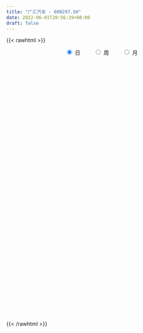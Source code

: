 ```yaml
---
title: "广汇汽车 - 600297.SH"
date: 2022-06-01T20:56:19+08:00
draft: false
---
```

{{< rawhtml >}}
    <div style="text-align: center">
        <label style="padding: 1rem;"><input style="margin-right: .5rem" type="radio" name="period" value="D" checked onclick="period_change(this)">日</label>
        <label style="padding: 1rem;"><input style="margin-right: .5rem" type="radio" name="period" value="W" onclick="period_change(this)">周</label>
        <label style="padding: 1rem;"><input style="margin-right: .5rem" type="radio" name="period" value="M" onclick="period_change(this)">月</label>
    </div>
    <div id="chart" style="height: 700px;"></div> 
    <script type="text/javascript">
        const D_v = [762071.0,341308.51,627813.52,489721.5,387502.58,349957.0,423292.48,390546.98,482872.09,432991.14,319049.14,319603.06,437482.47,439020.6,408971.97,575037.09,553433.45,487629.3,393564.28,523199.68,395066.43,1631945.46,1685877.6799999999,1137790.8200000001,840786.92,783982.49,657717.62,402613.97,424020.64,452781.77,478959.78,1050344.45,577665.29,1323859.23,932941.17,853834.6899999999,712779.65,715748.0,527737.78,721345.1,715918.61,465021.38,545358.22,535989.51,1139580.6599999999,870455.8199999999,693407.38,703610.8199999999,608647.47,549106.48,640968.41,522244.55,502840.89,473166.89,428569.44,426322.09,450746.03,716245.78,804079.36,586131.38,556737.49,725066.13,513294.18,569744.97,506519.45,917193.63,1162247.8500000001,1718189.8400000001,1143674.8600000001,869048.35,855706.38,972445.36,947320.14,880784.3100000001,810233.72,889012.2,2057045.0,1265313.26,1220670.51,1194184.98,1514758.79,1471152.76,914310.16,1035384.53,801167.64,639194.11,856059.5699999999,706940.05,717710.08,506100.83,671439.36,579794.0600000001,975354.45,652311.8100000001,738788.33,605429.84,427993.19,518043.68,800632.23,492819.47,455173.41,435770.57,606335.62,613188.74,682193.13,656103.9399999999,1198745.1000000001,783418.3,820451.79,864795.92,608744.33,616429.39,616817.41,583992.8,597919.78,738407.95,891169.78,585765.03,630689.3,688189.36,438170.17,620101.1,462568.44,459376.75,534752.8199999999,491891.48,532017.28,470181.85,472672.08,519774.47,550231.86,619038.8100000001,558468.5600000001,500396.99,526360.65,474324.43,1213246.5600000001,781542.75,623024.76,744762.0699999999,592100.3199999999,1014240.76,862058.7,1016172.79,1809901.45,1219694.5700000001,688548.91,704010.1800000001,769358.78,591142.13,461214.83,547820.8100000001,516519.36,1102592.8700000001,693004.26,591263.37,968872.04,831159.67,710725.61,692154.91,931821.65,952997.3100000001,590045.53,571875.87,473744.32,602057.5699999999,634470.8199999999,440506.92,722828.9300000001,496758.07,566086.48,501310.96,784011.97,737549.78,676603.64,487686.42,456341.33,557593.99,487573.21,645760.05,544671.9300000001,518685.81,563776.84,610999.76,615794.48,877043.49,579517.55,530805.53,703222.13,588224.74,703592.28,617614.41,572061.28,746262.5,1051552.5700000001,517104.87,633436.96,537560.13,1053407.76,926115.22,831350.17,694598.09,570008.12,541398.77,480347.44,452980.03,457217.02,591977.86,387505.02,417693.98,525500.5699999999,636083.1899999999,695143.22,619830.05,504970.27,594403.9300000001,511985.95,505674.84,674618.5,631064.64,519887.02,471940.1,516361.82,599082.42,458559.32,711733.16,571604.52,594582.0600000001,844880.45,677271.09,619040.41,516361.25,760376.96,542700.01,621709.75,440612.17,1145841.8200000001,632297.46,707276.78,746572.5699999999,523727.17,478647.23,716562.6800000001,4171551.1699999999,698929.72,9166259.2300000004,5888393.5199999996,3988862.23,2781081.2400000002,5361574.5199999996]
const D_histogram = [0.0,0.0,0.0006381766,-0.0002730887,0.0004455848,-0.0010437005,-0.0044746186,-0.0038270485,-0.0057537981,-0.0072654341,-0.0071447298,-0.008543656,-0.0114404271,-0.0112690299,-0.0097960415,-0.0082003068,-0.0104216579,-0.0142571078,-0.0175943348,-0.0172133582,-0.0163971522,0.0025553786,0.0146452899,0.0217666917,0.0247128249,0.0280220971,0.0230253361,0.018775563,0.0119830913,0.0052020192,-0.0005901126,0.0028388786,0.0042031477,0.0086594283,0.0109713198,0.0098784209,0.0105153017,0.0064354324,0.0034274612,0.0031557357,-0.0024138552,-0.0065393402,-0.0076139884,-0.007979096,-0.0033949152,-0.0074283684,-0.0121675802,-0.0209020379,-0.0227006508,-0.0212823382,-0.0165972091,-0.0151776898,-0.0094630456,-0.0070778929,-0.0068885026,-0.0055168951,-0.0034636245,0.0014698644,0.0073084699,0.0089244216,0.0116177041,0.0071604517,0.0029059554,-0.0016432295,-0.0023058386,0.0014221031,0.0051505844,0.0125012713,0.0159648686,0.0174123356,0.0187569195,0.0224764887,0.0210566719,0.0215474374,0.0212463511,0.0229690128,0.0353901144,0.0448505218,0.0493043635,0.0470834511,0.0547279295,0.0444178359,0.0354187553,0.0199742929,0.0063595019,-0.0047710946,-0.0073685213,-0.0146753928,-0.02387939,-0.0305446709,-0.0377524178,-0.0397308712,-0.0293029634,-0.0211514991,-0.0173586767,-0.0170952053,-0.0164660044,-0.0194320855,-0.014241017,-0.0124731678,-0.0148297006,-0.0164230997,-0.0212462812,-0.0258780339,-0.025620781,-0.0292742278,-0.0408641735,-0.0471552116,-0.0503259108,-0.0538126324,-0.0508102347,-0.0456966965,-0.0413383744,-0.0369494824,-0.0320491108,-0.028288346,-0.0202691224,-0.0137840225,-0.0053781416,0.0018887254,0.0067800813,0.0079961169,0.011293798,0.0131448969,0.0152386618,0.0160636812,0.0147372609,0.0120983039,0.0093856149,0.0093002306,0.0121212222,0.0140356595,0.0152495382,0.0146495766,0.0135489734,0.0140759222,0.0181159903,0.0202758765,0.0204596869,0.0167959574,0.0153416782,0.0165898618,0.0162377701,0.0161404581,0.0219147409,0.0227202835,0.0203175041,0.0172598139,0.0171034719,0.0142676159,0.0117829637,0.0102600098,0.0093962808,0.0127986631,0.0122856657,0.012508358,0.0131519834,0.0146339022,0.0139775023,0.011345221,0.0114156858,0.0061305239,0.003495233,0.0000983033,-0.002321805,-0.0071883858,-0.0120405169,-0.0166017917,-0.0245328748,-0.0277226463,-0.0296247868,-0.0292762776,-0.0210868813,-0.0115550924,-0.0048461369,-0.0008853044,0.0011474422,-0.0000520031,-0.0000234452,0.003964241,0.0057481192,0.0073204315,0.0086610305,0.0065754963,0.0043513983,-0.0023201122,-0.0056805651,-0.0086911337,-0.0087520672,-0.0075792611,-0.0050392002,-0.0049547224,-0.0070406689,-0.0129143059,-0.0195483006,-0.0211611402,-0.0207703921,-0.0222878609,-0.0312527828,-0.0296663738,-0.0259493781,-0.0197563258,-0.0148436571,-0.0084045,-0.0026033185,-0.000691065,0.001237722,0.0043492938,0.0048383024,0.0081141136,0.0110318916,0.0148235159,0.0195684778,0.0182358676,0.0163131305,0.0102550657,0.0108337308,0.0097735532,0.0115485408,0.0124284792,0.0113966101,0.0091945742,0.0057154017,-0.0009476042,-0.0035111401,-0.0129354697,-0.0210310773,-0.0227161354,-0.0183285471,-0.0109611486,-0.0052781744,-0.0047659054,0.001423947,0.005739258,0.0073639927,0.009114901,0.0159377453,0.0172492945,0.0188274622,0.0210852762,0.0210499568,0.0201693968,0.0219501299,0.0373808882,0.0617494668,0.0769002079,0.0674349431,0.0518178027,0.0349598887,0.0379117967]
const D_fast = [0.0,0.0,0.0007977208,-0.0001818167,0.000648253,-0.0011019574,-0.0056515302,-0.0059607222,-0.0093259213,-0.0126539159,-0.014319394,-0.0178542342,-0.0236111121,-0.0262569724,-0.0272329943,-0.0276873363,-0.0325141018,-0.0399138287,-0.0476496394,-0.0515720023,-0.0548550844,-0.035263709,-0.0195124751,-0.0069494005,0.0021749389,0.0124897355,0.0132493084,0.0136934262,0.0098967272,0.0044161599,-0.0015235,0.0026152109,0.0050302668,0.0116514045,0.016706126,0.0180828323,0.0213485385,0.0188775273,0.0167264214,0.0172436299,0.0110705752,0.0053102552,0.0023321098,-0.0000277718,0.0037076803,-0.0021828651,-0.0099639719,-0.0239239391,-0.0313977147,-0.0352999866,-0.0347641599,-0.0371390631,-0.0337901802,-0.0331745007,-0.0347072361,-0.0347148523,-0.0335274878,-0.0282265329,-0.0205608099,-0.0167137528,-0.0111160442,-0.0137831837,-0.0173111912,-0.0222711835,-0.0235102523,-0.0194267848,-0.0144106574,-0.0039346527,0.0035201618,0.0093207127,0.0153545265,0.0246932179,0.0285375691,0.0344151939,0.0394256954,0.0468906103,0.0681592404,0.0888322784,0.1056122109,0.1151621613,0.1364886221,0.1372829874,0.1371385957,0.1266877065,0.1146627909,0.1023394208,0.0978998638,0.0869241441,0.0717502994,0.0574488507,0.0408029995,0.0288918282,0.0319939952,0.0348575848,0.034310738,0.0303004081,0.0268131079,0.0189890053,0.0206198196,0.0192693769,0.013205419,0.0075062449,-0.0026285069,-0.0137297681,-0.0198777105,-0.0308497142,-0.0526557033,-0.0707355443,-0.0864877212,-0.1034276009,-0.1131277618,-0.1194383978,-0.1254146693,-0.1302631479,-0.133375054,-0.1366863757,-0.1337344327,-0.1306953385,-0.123633993,-0.1158949446,-0.1093085683,-0.1060935035,-0.0999723729,-0.0948350498,-0.0889316194,-0.0840906798,-0.0817327848,-0.0813471659,-0.0817134511,-0.0794737777,-0.0736224806,-0.0681991284,-0.0631728652,-0.0601104326,-0.0578237925,-0.0537778631,-0.0452087975,-0.0379799421,-0.03268121,-0.0321459502,-0.0297648099,-0.0243691608,-0.02066181,-0.0167240074,-0.0054710394,0.0010145741,0.0036911707,0.0049484339,0.00906796,0.0097990079,0.0102600967,0.0113021452,0.0127874864,0.0193895344,0.0219479535,0.0252977353,0.0292293566,0.034369751,0.0372077266,0.0374117505,0.0403361368,0.0365836059,0.0348221233,0.0314497694,0.0284492098,0.0217855326,0.0139232722,0.0052115495,-0.0088527523,-0.0189731854,-0.0282815226,-0.0352520828,-0.0323344068,-0.025691391,-0.0201939697,-0.0164544633,-0.0141348561,-0.0153473023,-0.0153246056,-0.0103458592,-0.0071249512,-0.003722531,-0.0002166743,-0.0006583345,-0.001794583,-0.0090461214,-0.0138267157,-0.0190100677,-0.021259018,-0.0219810272,-0.0207007663,-0.0218549692,-0.0257010829,-0.0348032963,-0.0463243662,-0.0532274908,-0.0580293407,-0.0651187748,-0.0818968924,-0.0877270769,-0.0904974257,-0.0892434548,-0.0880417004,-0.0837036682,-0.0785533164,-0.0768138291,-0.0745756117,-0.0703767164,-0.0686781322,-0.0633737926,-0.0576980418,-0.0502005385,-0.0405634571,-0.0373371004,-0.0351815548,-0.0386758533,-0.0353887554,-0.0340055448,-0.029343422,-0.0253563637,-0.0235390803,-0.0234424727,-0.0254927947,-0.0323927017,-0.0358340226,-0.0484922196,-0.0618455966,-0.0692096885,-0.069404237,-0.0647771256,-0.060413695,-0.0610929024,-0.0545470632,-0.0487969377,-0.0453312048,-0.0413015712,-0.0304942906,-0.0248704178,-0.0185853845,-0.0110562515,-0.0058290817,-0.0016672925,0.005600973,0.0303769534,0.0701828987,0.1045586918,0.1119521628,0.109289473,0.1011715312,0.1136013883]
const D_slow = [0.0,0.0,0.0001595442,0.000091272,0.0002026682,-0.0000582569,-0.0011769116,-0.0021336737,-0.0035721232,-0.0053884818,-0.0071746642,-0.0093105782,-0.012170685,-0.0149879425,-0.0174369528,-0.0194870295,-0.022092444,-0.0256567209,-0.0300553046,-0.0343586442,-0.0384579322,-0.0378190876,-0.0341577651,-0.0287160922,-0.0225378859,-0.0155323617,-0.0097760276,-0.0050821369,-0.0020863641,-0.0007858593,-0.0009333874,-0.0002236678,0.0008271192,0.0029919762,0.0057348062,0.0082044114,0.0108332368,0.0124420949,0.0132989602,0.0140878942,0.0134844304,0.0118495953,0.0099460982,0.0079513242,0.0071025954,0.0052455033,0.0022036083,-0.0030219012,-0.0086970639,-0.0140176485,-0.0181669507,-0.0219613732,-0.0243271346,-0.0260966078,-0.0278187335,-0.0291979573,-0.0300638634,-0.0296963973,-0.0278692798,-0.0256381744,-0.0227337484,-0.0209436354,-0.0202171466,-0.020627954,-0.0212044136,-0.0208488879,-0.0195612418,-0.016435924,-0.0124447068,-0.0080916229,-0.003402393,0.0022167292,0.0074808971,0.0128677565,0.0181793443,0.0239215975,0.0327691261,0.0439817565,0.0563078474,0.0680787102,0.0817606926,0.0928651515,0.1017198404,0.1067134136,0.1083032891,0.1071105154,0.1052683851,0.1015995369,0.0956296894,0.0879935217,0.0785554172,0.0686226994,0.0612969586,0.0560090838,0.0516694147,0.0473956133,0.0432791122,0.0384210909,0.0348608366,0.0317425447,0.0280351195,0.0239293446,0.0186177743,0.0121482658,0.0057430706,-0.0015754864,-0.0117915298,-0.0235803327,-0.0361618104,-0.0496149685,-0.0623175272,-0.0737417013,-0.0840762949,-0.0933136655,-0.1013259432,-0.1083980297,-0.1134653103,-0.1169113159,-0.1182558513,-0.11778367,-0.1160886497,-0.1140896204,-0.1112661709,-0.1079799467,-0.1041702812,-0.1001543609,-0.0964700457,-0.0934454697,-0.091099066,-0.0887740084,-0.0857437028,-0.0822347879,-0.0784224034,-0.0747600092,-0.0713727659,-0.0678537853,-0.0633247878,-0.0582558186,-0.0531408969,-0.0489419076,-0.045106488,-0.0409590226,-0.0368995801,-0.0328644655,-0.0273857803,-0.0217057094,-0.0166263334,-0.0123113799,-0.008035512,-0.004468608,-0.0015228671,0.0010421354,0.0033912056,0.0065908714,0.0096622878,0.0127893773,0.0160773732,0.0197358487,0.0232302243,0.0260665295,0.028920451,0.030453082,0.0313268902,0.031351466,0.0307710148,0.0289739184,0.0259637891,0.0218133412,0.0156801225,0.0087494609,0.0013432642,-0.0059758052,-0.0112475255,-0.0141362986,-0.0153478328,-0.0155691589,-0.0152822983,-0.0152952991,-0.0153011604,-0.0143101002,-0.0128730704,-0.0110429625,-0.0088777049,-0.0072338308,-0.0061459812,-0.0067260093,-0.0081461506,-0.010318934,-0.0125069508,-0.0144017661,-0.0156615661,-0.0169002467,-0.018660414,-0.0218889904,-0.0267760656,-0.0320663506,-0.0372589487,-0.0428309139,-0.0506441096,-0.058060703,-0.0645480476,-0.069487129,-0.0731980433,-0.0752991683,-0.0759499979,-0.0761227641,-0.0758133336,-0.0747260102,-0.0735164346,-0.0714879062,-0.0687299333,-0.0650240543,-0.0601319349,-0.055572968,-0.0514946854,-0.0489309189,-0.0462224862,-0.0437790979,-0.0408919628,-0.0377848429,-0.0349356904,-0.0326370469,-0.0312081964,-0.0314450975,-0.0323228825,-0.0355567499,-0.0408145193,-0.0464935531,-0.0510756899,-0.053815977,-0.0551355206,-0.056326997,-0.0559710102,-0.0545361957,-0.0526951975,-0.0504164723,-0.0464320359,-0.0421197123,-0.0374128467,-0.0321415277,-0.0268790385,-0.0218366893,-0.0163491569,-0.0070039348,0.0084334319,0.0276584839,0.0445172197,0.0574716703,0.0662116425,0.0756895917]
const D_data = [['2021-05-21', 2.97, 2.9, 2.9, 2.99],['2021-05-24', 2.89, 2.9, 2.87, 2.93],['2021-05-25', 2.9, 2.91, 2.87, 2.93],['2021-05-26', 2.9, 2.89, 2.89, 2.94],['2021-05-27', 2.9, 2.91, 2.89, 2.92],['2021-05-28', 2.91, 2.88, 2.87, 2.91],['2021-05-31', 2.87, 2.84, 2.83, 2.89],['2021-06-01', 2.85, 2.88, 2.83, 2.9],['2021-06-02', 2.87, 2.84, 2.82, 2.88],['2021-06-03', 2.83, 2.83, 2.81, 2.86],['2021-06-04', 2.82, 2.84, 2.8, 2.85],['2021-06-07', 2.84, 2.81, 2.8, 2.85],['2021-06-08', 2.81, 2.77, 2.76, 2.81],['2021-06-09', 2.77, 2.79, 2.74, 2.81],['2021-06-10', 2.78, 2.8, 2.76, 2.81],['2021-06-11', 2.79, 2.8, 2.78, 2.85],['2021-06-15', 2.8, 2.74, 2.74, 2.83],['2021-06-16', 2.74, 2.69, 2.67, 2.75],['2021-06-17', 2.67, 2.66, 2.64, 2.7],['2021-06-18', 2.66, 2.68, 2.62, 2.7],['2021-06-21', 2.67, 2.67, 2.64, 2.69],['2021-06-22', 2.68, 2.94, 2.67, 2.94],['2021-06-23', 2.99, 2.94, 2.88, 3.0],['2021-06-24', 2.93, 2.94, 2.88, 3.03],['2021-06-25', 3.03, 2.93, 2.92, 3.06],['2021-06-28', 2.91, 2.97, 2.91, 3.01],['2021-06-29', 2.96, 2.88, 2.87, 2.96],['2021-06-30', 2.88, 2.88, 2.84, 2.9],['2021-07-01', 2.88, 2.83, 2.83, 2.9],['2021-07-02', 2.81, 2.8, 2.78, 2.86],['2021-07-05', 2.8, 2.78, 2.73, 2.83],['2021-07-06', 2.83, 2.89, 2.83, 2.99],['2021-07-07', 2.87, 2.88, 2.84, 2.89],['2021-07-08', 3.03, 2.94, 2.93, 3.08],['2021-07-09', 2.91, 2.94, 2.91, 3.0],['2021-07-12', 2.97, 2.91, 2.9, 2.98],['2021-07-13', 2.91, 2.94, 2.88, 2.96],['2021-07-14', 2.93, 2.88, 2.86, 2.94],['2021-07-15', 2.88, 2.88, 2.83, 2.9],['2021-07-16', 2.88, 2.91, 2.87, 2.94],['2021-07-19', 2.91, 2.83, 2.82, 2.92],['2021-07-20', 2.81, 2.82, 2.78, 2.83],['2021-07-21', 2.82, 2.84, 2.81, 2.87],['2021-07-22', 2.84, 2.84, 2.81, 2.86],['2021-07-23', 2.84, 2.91, 2.82, 2.97],['2021-07-26', 2.9, 2.8, 2.77, 2.91],['2021-07-27', 2.79, 2.76, 2.76, 2.86],['2021-07-28', 2.75, 2.66, 2.65, 2.75],['2021-07-29', 2.68, 2.7, 2.67, 2.72],['2021-07-30', 2.7, 2.72, 2.67, 2.73],['2021-08-02', 2.7, 2.76, 2.69, 2.78],['2021-08-03', 2.76, 2.72, 2.71, 2.8],['2021-08-04', 2.72, 2.78, 2.71, 2.81],['2021-08-05', 2.76, 2.75, 2.74, 2.79],['2021-08-06', 2.76, 2.72, 2.7, 2.77],['2021-08-09', 2.7, 2.73, 2.7, 2.74],['2021-08-10', 2.72, 2.74, 2.7, 2.75],['2021-08-11', 2.73, 2.79, 2.73, 2.8],['2021-08-12', 2.79, 2.83, 2.76, 2.85],['2021-08-13', 2.82, 2.8, 2.78, 2.85],['2021-08-16', 2.8, 2.83, 2.8, 2.85],['2021-08-17', 2.83, 2.74, 2.72, 2.84],['2021-08-18', 2.72, 2.72, 2.7, 2.75],['2021-08-19', 2.72, 2.69, 2.68, 2.74],['2021-08-20', 2.69, 2.72, 2.66, 2.73],['2021-08-23', 2.72, 2.78, 2.71, 2.82],['2021-08-24', 2.79, 2.8, 2.77, 2.85],['2021-08-25', 2.79, 2.88, 2.77, 2.92],['2021-08-26', 2.88, 2.87, 2.84, 2.91],['2021-08-27', 2.85, 2.87, 2.84, 2.9],['2021-08-30', 2.87, 2.89, 2.85, 2.92],['2021-08-31', 2.88, 2.95, 2.86, 2.95],['2021-09-01', 2.95, 2.91, 2.88, 2.98],['2021-09-02', 2.9, 2.95, 2.88, 2.96],['2021-09-03', 2.93, 2.96, 2.93, 2.98],['2021-09-06', 2.95, 3.01, 2.94, 3.04],['2021-09-07', 3.03, 3.21, 3.0, 3.28],['2021-09-08', 3.2, 3.27, 3.17, 3.3],['2021-09-09', 3.26, 3.29, 3.24, 3.34],['2021-09-10', 3.3, 3.26, 3.23, 3.37],['2021-09-13', 3.27, 3.45, 3.26, 3.49],['2021-09-14', 3.41, 3.27, 3.25, 3.45],['2021-09-15', 3.25, 3.28, 3.22, 3.33],['2021-09-16', 3.28, 3.17, 3.15, 3.31],['2021-09-17', 3.19, 3.14, 3.07, 3.21],['2021-09-22', 3.1, 3.12, 3.05, 3.15],['2021-09-23', 3.12, 3.2, 3.12, 3.25],['2021-09-24', 3.19, 3.12, 3.1, 3.23],['2021-09-27', 3.11, 3.05, 2.99, 3.15],['2021-09-28', 3.04, 3.03, 3.0, 3.06],['2021-09-29', 3.01, 2.97, 2.94, 3.05],['2021-09-30', 2.96, 2.99, 2.96, 3.03],['2021-10-08', 3.02, 3.15, 3.02, 3.18],['2021-10-11', 3.17, 3.16, 3.12, 3.2],['2021-10-12', 3.16, 3.13, 3.09, 3.22],['2021-10-13', 3.14, 3.09, 3.03, 3.15],['2021-10-14', 3.1, 3.09, 3.04, 3.11],['2021-10-15', 3.09, 3.03, 3.0, 3.09],['2021-10-18', 3.03, 3.13, 3.01, 3.16],['2021-10-19', 3.14, 3.1, 3.08, 3.16],['2021-10-20', 3.1, 3.04, 3.03, 3.1],['2021-10-21', 3.02, 3.03, 3.01, 3.07],['2021-10-22', 3.03, 2.96, 2.95, 3.04],['2021-10-25', 2.94, 2.92, 2.83, 2.95],['2021-10-26', 2.91, 2.95, 2.91, 3.02],['2021-10-27', 2.92, 2.87, 2.84, 2.98],['2021-10-28', 2.69, 2.7, 2.66, 2.76],['2021-10-29', 2.7, 2.68, 2.64, 2.73],['2021-11-01', 2.68, 2.65, 2.63, 2.7],['2021-11-02', 2.66, 2.58, 2.56, 2.67],['2021-11-03', 2.58, 2.61, 2.57, 2.62],['2021-11-04', 2.61, 2.61, 2.59, 2.63],['2021-11-05', 2.6, 2.58, 2.57, 2.61],['2021-11-08', 2.57, 2.56, 2.52, 2.57],['2021-11-09', 2.55, 2.55, 2.52, 2.57],['2021-11-10', 2.54, 2.52, 2.48, 2.55],['2021-11-11', 2.51, 2.57, 2.49, 2.59],['2021-11-12', 2.57, 2.56, 2.54, 2.59],['2021-11-15', 2.57, 2.6, 2.56, 2.61],['2021-11-16', 2.6, 2.61, 2.59, 2.64],['2021-11-17', 2.61, 2.6, 2.58, 2.61],['2021-11-18', 2.61, 2.56, 2.55, 2.61],['2021-11-19', 2.55, 2.59, 2.53, 2.59],['2021-11-22', 2.58, 2.58, 2.57, 2.6],['2021-11-23', 2.57, 2.59, 2.56, 2.6],['2021-11-24', 2.59, 2.58, 2.55, 2.59],['2021-11-25', 2.58, 2.55, 2.54, 2.58],['2021-11-26', 2.54, 2.52, 2.51, 2.54],['2021-11-29', 2.48, 2.5, 2.47, 2.51],['2021-11-30', 2.51, 2.52, 2.5, 2.56],['2021-12-01', 2.52, 2.56, 2.5, 2.56],['2021-12-02', 2.56, 2.56, 2.54, 2.58],['2021-12-03', 2.56, 2.56, 2.53, 2.57],['2021-12-06', 2.56, 2.54, 2.53, 2.56],['2021-12-07', 2.55, 2.53, 2.51, 2.55],['2021-12-08', 2.53, 2.55, 2.52, 2.56],['2021-12-09', 2.56, 2.61, 2.55, 2.66],['2021-12-10', 2.62, 2.61, 2.58, 2.64],['2021-12-13', 2.62, 2.6, 2.59, 2.63],['2021-12-14', 2.59, 2.55, 2.54, 2.6],['2021-12-15', 2.55, 2.57, 2.54, 2.58],['2021-12-16', 2.58, 2.61, 2.56, 2.62],['2021-12-17', 2.61, 2.6, 2.58, 2.62],['2021-12-20', 2.59, 2.61, 2.58, 2.63],['2021-12-21', 2.62, 2.71, 2.61, 2.75],['2021-12-22', 2.7, 2.68, 2.66, 2.74],['2021-12-23', 2.68, 2.65, 2.65, 2.69],['2021-12-24', 2.65, 2.64, 2.61, 2.66],['2021-12-27', 2.64, 2.68, 2.63, 2.71],['2021-12-28', 2.68, 2.65, 2.64, 2.69],['2021-12-29', 2.65, 2.65, 2.62, 2.66],['2021-12-30', 2.65, 2.66, 2.64, 2.69],['2021-12-31', 2.66, 2.67, 2.65, 2.69],['2022-01-04', 2.68, 2.74, 2.67, 2.74],['2022-01-05', 2.74, 2.71, 2.7, 2.76],['2022-01-06', 2.7, 2.73, 2.7, 2.74],['2022-01-07', 2.72, 2.75, 2.72, 2.78],['2022-01-10', 2.74, 2.78, 2.74, 2.79],['2022-01-11', 2.78, 2.77, 2.76, 2.84],['2022-01-12', 2.76, 2.75, 2.73, 2.77],['2022-01-13', 2.76, 2.79, 2.74, 2.87],['2022-01-14', 2.79, 2.72, 2.7, 2.79],['2022-01-17', 2.71, 2.74, 2.7, 2.78],['2022-01-18', 2.75, 2.72, 2.68, 2.75],['2022-01-19', 2.71, 2.72, 2.69, 2.74],['2022-01-20', 2.72, 2.67, 2.67, 2.73],['2022-01-21', 2.67, 2.64, 2.61, 2.67],['2022-01-24', 2.63, 2.61, 2.59, 2.64],['2022-01-25', 2.61, 2.52, 2.51, 2.61],['2022-01-26', 2.52, 2.53, 2.51, 2.55],['2022-01-27', 2.53, 2.51, 2.51, 2.55],['2022-01-28', 2.52, 2.51, 2.48, 2.53],['2022-02-07', 2.54, 2.61, 2.54, 2.63],['2022-02-08', 2.61, 2.66, 2.6, 2.67],['2022-02-09', 2.66, 2.66, 2.64, 2.7],['2022-02-10', 2.67, 2.65, 2.63, 2.67],['2022-02-11', 2.65, 2.64, 2.63, 2.67],['2022-02-14', 2.64, 2.6, 2.59, 2.64],['2022-02-15', 2.61, 2.61, 2.59, 2.64],['2022-02-16', 2.61, 2.67, 2.61, 2.69],['2022-02-17', 2.67, 2.66, 2.63, 2.67],['2022-02-18', 2.65, 2.67, 2.63, 2.68],['2022-02-21', 2.67, 2.68, 2.65, 2.69],['2022-02-22', 2.67, 2.64, 2.62, 2.68],['2022-02-23', 2.65, 2.63, 2.62, 2.66],['2022-02-24', 2.63, 2.55, 2.53, 2.63],['2022-02-25', 2.56, 2.56, 2.54, 2.59],['2022-02-28', 2.55, 2.54, 2.51, 2.56],['2022-03-01', 2.54, 2.56, 2.52, 2.57],['2022-03-02', 2.54, 2.57, 2.53, 2.58],['2022-03-03', 2.58, 2.59, 2.57, 2.62],['2022-03-04', 2.59, 2.56, 2.55, 2.59],['2022-03-07', 2.55, 2.52, 2.51, 2.56],['2022-03-08', 2.52, 2.44, 2.43, 2.53],['2022-03-09', 2.45, 2.38, 2.28, 2.46],['2022-03-10', 2.41, 2.4, 2.38, 2.42],['2022-03-11', 2.38, 2.4, 2.31, 2.41],['2022-03-14', 2.38, 2.35, 2.35, 2.42],['2022-03-15', 2.34, 2.2, 2.2, 2.34],['2022-03-16', 2.23, 2.28, 2.17, 2.28],['2022-03-17', 2.29, 2.29, 2.28, 2.32],['2022-03-18', 2.27, 2.32, 2.27, 2.33],['2022-03-21', 2.34, 2.31, 2.29, 2.35],['2022-03-22', 2.3, 2.34, 2.29, 2.36],['2022-03-23', 2.36, 2.35, 2.32, 2.37],['2022-03-24', 2.34, 2.31, 2.3, 2.35],['2022-03-25', 2.31, 2.31, 2.3, 2.35],['2022-03-28', 2.31, 2.33, 2.26, 2.35],['2022-03-29', 2.33, 2.3, 2.29, 2.34],['2022-03-30', 2.31, 2.34, 2.3, 2.34],['2022-03-31', 2.33, 2.35, 2.31, 2.37],['2022-04-01', 2.34, 2.38, 2.33, 2.39],['2022-04-06', 2.38, 2.42, 2.37, 2.43],['2022-04-07', 2.41, 2.36, 2.35, 2.42],['2022-04-08', 2.36, 2.35, 2.31, 2.37],['2022-04-11', 2.35, 2.28, 2.27, 2.36],['2022-04-12', 2.29, 2.35, 2.27, 2.35],['2022-04-13', 2.35, 2.33, 2.31, 2.37],['2022-04-14', 2.37, 2.37, 2.35, 2.39],['2022-04-15', 2.36, 2.37, 2.34, 2.39],['2022-04-18', 2.37, 2.35, 2.34, 2.37],['2022-04-19', 2.35, 2.33, 2.32, 2.36],['2022-04-20', 2.34, 2.3, 2.29, 2.36],['2022-04-21', 2.29, 2.23, 2.22, 2.3],['2022-04-22', 2.21, 2.25, 2.19, 2.27],['2022-04-25', 2.23, 2.12, 2.11, 2.23],['2022-04-26', 2.13, 2.07, 2.06, 2.15],['2022-04-27', 2.04, 2.1, 2.0, 2.11],['2022-04-28', 2.1, 2.16, 2.09, 2.22],['2022-04-29', 2.17, 2.21, 2.14, 2.22],['2022-05-05', 2.19, 2.21, 2.18, 2.22],['2022-05-06', 2.17, 2.15, 2.14, 2.18],['2022-05-09', 2.14, 2.23, 2.14, 2.25],['2022-05-10', 2.21, 2.23, 2.19, 2.24],['2022-05-11', 2.22, 2.21, 2.2, 2.26],['2022-05-12', 2.2, 2.22, 2.19, 2.23],['2022-05-13', 2.22, 2.31, 2.21, 2.36],['2022-05-16', 2.29, 2.27, 2.26, 2.32],['2022-05-17', 2.27, 2.29, 2.26, 2.33],['2022-05-18', 2.3, 2.32, 2.28, 2.35],['2022-05-19', 2.28, 2.31, 2.26, 2.31],['2022-05-20', 2.31, 2.31, 2.29, 2.33],['2022-05-23', 2.31, 2.36, 2.31, 2.38],['2022-05-24', 2.6, 2.6, 2.53, 2.6],['2022-05-25', 2.86, 2.86, 2.86, 2.86],['2022-05-26', 3.15, 2.91, 2.86, 3.15],['2022-05-27', 2.82, 2.68, 2.64, 2.9],['2022-05-30', 2.66, 2.59, 2.56, 2.71],['2022-05-31', 2.59, 2.53, 2.5, 2.59],['2022-06-01', 2.62, 2.78, 2.57, 2.78]]
const W_v = [1388223.95,1250124.23,1017293.2,624396.46,665644.16,433483.61,1216144.1299999999,1335778.4100000001,1268859.8600000001,945836.51,704320.49,635179.3400000001,808641.5600000001,1263282.3,1402090.5699999998,1393539.6000000001,1387724.6299999999,1144024.6599999999,747374.62,563453.98,562036.7,1285814.6399999999,681316.7899999999,616970.62,844310.75,853981.3100000001,767639.2100000001,1222212.48,889596.74,369104.35,220736.97,514034.83,676698.64,683042.13,450249.99,824554.7799999999,447071.92,871211.5699999999,470847.46,514024.47,452210.28,589823.6599999999,871815.05,1652868.3800000001,968535.88,450826.62,364885.15,481320.0,415690.86,889348.72,636644.4399999999,752095.6200000001,770812.85,836428.85,839302.4400000001,956823.6000000001,886002.34,1388281.05,735575.8700000001,583928.09,531768.49,1503265.73,668621.15,716828.54,2364141.3799999999,2168851.5700000003,1316888.6400000001,1203092.79,1031068.25,635355.35,1018739.2500000001,588084.45,493417.8,432593.87,298475.04,779864.8699999999,898354.4400000001,784632.15,526922.49,1516025.8900000001,1388284.1300000001,2227167.1899999999,2404220.52,1512247.8699999999,1922334.7,1387230.0600000001,2230769.7199999997,3787448.8899999997,2753358.5,1069831.23,446805.9,1105504.3200000001,846727.99,848455.97,918676.51,422575.79,625848.14,718540.2,524539.76,527214.26,530353.61,577619.02,432787.07,673837.22,589820.25,441619.49,377353.7,839396.2,645460.6899999999,453020.45,627824.05,444995.78,52739.37,299696.93,443135.9,469559.99,689525.85,557472.8400000001,657587.55,607359.6,769438.29,642694.38,584050.0600000001,1520398.0,901611.97,1257380.54,1537069.22,2051133.8599999999,2003661.75,2241643.0799999996,1497088.9200000002,3645592.4100000001,3487310.02,2868466.2600000002,2737875.8500000001,2912776.9500000002,2703102.8399999999,2269324.4199999999,1275311.55,1180684.02,1655932.26,1805024.5999999999,1292741.0700000001,1835643.24,1491794.0800000001,1798858.5700000001,2256391.25,2243525.0499999998,2247134.4500000002,836440.47,1811142.0,3645868.4300000002,3392407.9699999997,4692820.1799999997,5621561.1600000001,5085059.5300000003,3685228.5999999996,3086236.5599999996,2163341.7799999998,2638380.6000000001,2479696.2600000002,3065336.98,4480193.1799999997,1586040.3100000001,526308.7,2616368.6900000004,7009730.8799999999,7492204.7700000005,7262109.8399999999,5473357.4900000002,5231574.9699999997,5743897.5499999998,3684669.0,2951852.0500000003,4775966.7299999995,3821464.5499999998,2436112.9900000002,3898965.1099999994,3423102.98,2238958.5899999999,2156528.8100000001,2706111.5,1695017.23,1740882.73,3434326.8200000003,2374733.6200000001,3389902.4900000002,2878400.3100000001,1904972.8599999999,5016834.6600000001,8171347.9400000013,6287340.8899999997,7471806.7400000002,3465649.8699999996,1052976.3300000001,2574072.3200000003,3195476.6300000004,2196303.1100000003,2048751.8300000001,2180115.1899999999,1957826.71,5691467.3099999996,2721116.4899999998,4363769.9199999999,3531445.2200000002,3401868.3799999999,3425227.9700000002,2567790.1800000002,2983524.6400000001,2871362.2200000002,5810354.5300000003,4466489.9100000001,6626225.9499999993,5736773.8799999999,2202193.73,2475044.3300000001,975354.45,2942566.8500000001,2790731.2999999998,3933649.21,3527238.8400000003,3397255.3399999999,2839718.3700000001,2488220.1799999997,2720185.7800000003,3495871.3799999999,3836186.6100000003,5438327.9000000004,2886055.9100000001,3355732.54,4118859.1499999999,2872194.1099999999,2727491.3600000003,3142193.1400000001,2754284.9900000002,3247132.1200000001,3143459.0900000003,3520418.1800000002,4043031.3700000001,2501951.3799999999,2558760.6199999996,1819943.54,2917747.8600000003,2565830.6799999997,3400071.2800000003,1135401.6600000001,3511240.71,3088521.21,20641696.3200000003,12131517.9900000002]
const W_histogram = [0.0,-0.0112127635,-0.0282083274,-0.0348033529,-0.033210032,-0.0333398817,-0.0070636812,0.0350210091,0.0654233422,0.0936081819,0.1037725767,0.0950251175,0.1039264481,0.1200719044,0.0997900495,0.1253884955,0.1164618816,0.0873489629,0.0400567038,0.0167643229,-0.0164614437,-0.0672038531,-0.0837691628,-0.0859520823,-0.100603796,-0.122698758,-0.1162590428,-0.1293721896,-0.1755457638,-0.1798487499,-0.1522884219,-0.1357466413,-0.085563869,-0.0354170332,-0.0326790698,-0.02982654,-0.0512727586,-0.0537077408,-0.0800912077,-0.0788209364,-0.0806540663,-0.0748159012,-0.037520769,-0.0097818793,-0.0062804352,-0.0172463422,-0.0226515868,-0.0528906675,-0.0689734302,-0.1140224276,-0.1395887248,-0.1277237828,-0.0685352605,-0.0195630713,0.0453209381,0.1039355398,0.1355722305,0.115223641,0.093658053,0.0652459142,0.0453384634,0.0692712908,0.0447755147,-0.0502780703,-0.1437172665,-0.1691496804,-0.1731613301,-0.1434030893,-0.1414664248,-0.1274545701,-0.1005938056,-0.0808600007,-0.0709042732,-0.0566140698,-0.0332200027,-0.0052704506,0.0272593616,0.0532536216,0.065396717,0.0986284547,0.1520266158,0.1633479269,0.1651547724,0.1535261984,0.1668448395,0.1743444735,0.1748600322,0.2024047906,0.1972372886,0.1471944444,0.1005983737,0.0418217309,-0.0050493081,-0.0394432547,-0.0558467638,-0.0771795088,-0.081838766,-0.0673458617,-0.04972577,-0.0347786352,-0.0419818561,-0.0402717823,-0.0406310049,-0.0536629647,-0.071917955,-0.071904115,-0.0583620376,-0.0337267192,-0.0103728692,0.0090626457,0.0250027267,0.0219049298,0.0184742052,0.0219924888,0.0251644801,0.0221521964,0.0051603223,-0.0024839384,-0.0287517988,-0.0397229693,-0.0372499242,-0.030224106,-0.0193677627,-0.0098263682,-0.0073305271,0.0014841721,0.0112412386,0.0274336266,0.0493008975,0.0351757914,0.0240405384,0.0472170344,0.0893005492,0.1235942265,0.1592222534,0.1436782672,0.1259041496,0.0984425434,0.068676926,0.0324892667,-0.0084533431,-0.0259600055,-0.0258860439,-0.0409030076,-0.0504583445,-0.0649090013,-0.0572717693,-0.0411655121,-0.0319887056,-0.0288396523,-0.021271729,0.0116919751,0.0007445282,0.0362369223,0.0567740897,0.076942445,0.087350714,0.0768569551,0.0670388473,0.0605588173,0.0416946353,0.0459564697,-0.001347107,-0.0357302477,-0.0486440723,-0.0511425718,-0.019423812,-0.0221218302,-0.0091855185,-0.0164632441,-0.0130173443,-0.0157645873,-0.0222136263,-0.0318705342,-0.0506173212,-0.0733251872,-0.0812038578,-0.0830188431,-0.0864924563,-0.0861592025,-0.0915572701,-0.0943123759,-0.086755244,-0.0608076697,-0.0411475368,-0.021897847,-0.008970019,0.0025290182,0.0118857775,0.0270403314,0.0488018333,0.0766433223,0.0836870879,0.0847933774,0.0780978574,0.0717907168,0.0607885969,0.050472838,0.0397366549,0.0292091986,0.0141924481,0.020729286,0.0161348653,0.021998429,0.0232103353,0.0233047716,0.0105153765,0.0024224761,0.0027973826,-0.0017571088,0.0055195701,0.0159887018,0.0412752598,0.0476260369,0.0480485322,0.037603692,0.0393163684,0.0306008035,0.018927041,-0.0074337524,-0.0301140935,-0.044124608,-0.048675137,-0.0533286098,-0.0506611734,-0.0427913207,-0.0358047747,-0.0264656249,-0.0167193385,-0.0039997932,0.0029057268,0.0026076238,-0.00538677,-0.0011811003,0.0040717902,0.0007619399,-0.0007231562,-0.0111958585,-0.0216218913,-0.0269556054,-0.0236511004,-0.0214334153,-0.0167734484,-0.0197232325,-0.0221376622,-0.0253158709,-0.0147086084,-0.0061942322,0.0241886792,0.0493997424]
const W_fast = [0.0,-0.0140159544,-0.0380636001,-0.0533594639,-0.060068651,-0.0685334711,-0.0440231908,0.0068167517,0.0535749203,0.1051618055,0.1412693445,0.1562781646,0.1911611073,0.2373245397,0.2419901972,0.298935767,0.3191246236,0.3118489456,0.2745708624,0.2554695623,0.2181284347,0.150585062,0.1130774616,0.0894065216,0.0496038589,-0.0031657926,-0.0257908382,-0.0712470324,-0.1613070474,-0.2105722211,-0.2210839985,-0.2384788782,-0.2096870732,-0.1683944957,-0.1738262997,-0.1784304049,-0.2126948131,-0.2285567306,-0.2749629994,-0.2933979622,-0.3153946087,-0.3282604188,-0.300345479,-0.2750520591,-0.2731207237,-0.2883982163,-0.2994663576,-0.3429281052,-0.3762542254,-0.4498088298,-0.5102723081,-0.5303383118,-0.4882836046,-0.4442021833,-0.3679879394,-0.2833894527,-0.2178597044,-0.2094023836,-0.2075534584,-0.2196541186,-0.2282269536,-0.1869763035,-0.2002782009,-0.3079013035,-0.4372698162,-0.5049896503,-0.5522916325,-0.5583841641,-0.5918141058,-0.6096658936,-0.6079535805,-0.6084347758,-0.6162051166,-0.6160684307,-0.6009793642,-0.5743474247,-0.5350027721,-0.4956951068,-0.4672028321,-0.4093139807,-0.3179091657,-0.2657508728,-0.2226553343,-0.1959023587,-0.1408725076,-0.0897867553,-0.0455561886,0.0325897676,0.0767315877,0.0634873546,0.0420408773,-0.0062803328,-0.0544136988,-0.098668459,-0.1290336591,-0.1696612813,-0.1947802299,-0.1971237911,-0.1919351419,-0.1856826659,-0.2033813509,-0.2117392226,-0.2222561965,-0.2487038974,-0.2849383765,-0.3029005653,-0.3039489973,-0.2877453586,-0.2669847259,-0.2452835496,-0.2230927869,-0.2207143514,-0.2195265247,-0.2105101188,-0.2010470075,-0.1985212421,-0.2142230357,-0.222488281,-0.255944091,-0.2768460039,-0.2836854398,-0.2842156481,-0.2782012456,-0.271116443,-0.2704532337,-0.2612674915,-0.2487001153,-0.2256493206,-0.1914568255,-0.1967879836,-0.201913102,-0.1669323475,-0.1025236954,-0.0373314615,0.0381021288,0.0584777094,0.0721796292,0.0693286589,0.0567322729,0.0286669304,-0.0143890153,-0.0383856791,-0.0447832284,-0.070025944,-0.0921958671,-0.1228737741,-0.1295544845,-0.1237396054,-0.1225599752,-0.126620835,-0.1243708439,-0.0884841461,-0.099245461,-0.0546938363,-0.0199631465,0.0194408202,0.0516867676,0.0604072475,0.0673488515,0.0760085259,0.0675680026,0.0833189545,0.035678601,-0.0076371016,-0.0327119443,-0.0479960867,-0.0211332799,-0.0293617557,-0.0187218236,-0.0301153602,-0.0299237965,-0.0366121863,-0.0486146319,-0.0662391733,-0.0976402907,-0.1386794534,-0.1668590885,-0.1894287846,-0.2145255118,-0.2357320587,-0.2640194438,-0.2903526435,-0.3044843226,-0.2937386658,-0.2843654171,-0.270590189,-0.2599048657,-0.2477735741,-0.2354453704,-0.2135307336,-0.1795687734,-0.1325664539,-0.1046009163,-0.0822962824,-0.0694673381,-0.0578267995,-0.0536317702,-0.0513293196,-0.052131339,-0.0553564956,-0.0668251341,-0.0551059746,-0.0556666791,-0.0443035081,-0.037289018,-0.0313683888,-0.0415289398,-0.0490162212,-0.047941969,-0.0529357376,-0.0442791662,-0.029812859,0.0057925139,0.0240498003,0.0364844286,0.0354405114,0.0469822799,0.0459169158,0.0389749136,0.0107556821,-0.0194531823,-0.0444948489,-0.0612141621,-0.0791997874,-0.0891976443,-0.0920256218,-0.0939902694,-0.0912675259,-0.0857010741,-0.0739814772,-0.0663495254,-0.0659957224,-0.0753368087,-0.0714264141,-0.065155576,-0.0682749414,-0.0699408265,-0.0832124935,-0.0990439991,-0.1111166145,-0.1137248846,-0.1168655534,-0.1163989485,-0.1242795407,-0.132228386,-0.1417355624,-0.134805452,-0.1278396339,-0.0914095526,-0.0538485539]
const W_slow = [0.0,-0.0028031909,-0.0098552727,-0.018556111,-0.026858619,-0.0351935894,-0.0369595097,-0.0282042574,-0.0118484218,0.0115536236,0.0374967678,0.0612530472,0.0872346592,0.1172526353,0.1422001477,0.1735472715,0.2026627419,0.2244999827,0.2345141586,0.2387052394,0.2345898784,0.2177889152,0.1968466244,0.1753586039,0.1502076549,0.1195329654,0.0904682047,0.0581251573,0.0142387163,-0.0307234712,-0.0687955766,-0.1027322369,-0.1241232042,-0.1329774625,-0.1411472299,-0.1486038649,-0.1614220546,-0.1748489898,-0.1948717917,-0.2145770258,-0.2347405424,-0.2534445177,-0.2628247099,-0.2652701798,-0.2668402886,-0.2711518741,-0.2768147708,-0.2900374377,-0.3072807952,-0.3357864021,-0.3706835833,-0.402614529,-0.4197483441,-0.424639112,-0.4133088775,-0.3873249925,-0.3534319349,-0.3246260246,-0.3012115114,-0.2849000328,-0.273565417,-0.2562475943,-0.2450537156,-0.2576232332,-0.2935525498,-0.3358399699,-0.3791303024,-0.4149810747,-0.4503476809,-0.4822113235,-0.5073597749,-0.5275747751,-0.5453008434,-0.5594543608,-0.5677593615,-0.5690769741,-0.5622621337,-0.5489487283,-0.5325995491,-0.5079424354,-0.4699357815,-0.4290987997,-0.3878101067,-0.3494285571,-0.3077173472,-0.2641312288,-0.2204162207,-0.1698150231,-0.1205057009,-0.0837070898,-0.0585574964,-0.0481020637,-0.0493643907,-0.0592252044,-0.0731868953,-0.0924817725,-0.112941464,-0.1297779294,-0.1422093719,-0.1509040307,-0.1613994948,-0.1714674403,-0.1816251916,-0.1950409327,-0.2130204215,-0.2309964502,-0.2455869597,-0.2540186394,-0.2566118567,-0.2543461953,-0.2480955136,-0.2426192812,-0.2380007299,-0.2325026077,-0.2262114876,-0.2206734385,-0.219383358,-0.2200043426,-0.2271922923,-0.2371230346,-0.2464355156,-0.2539915421,-0.2588334828,-0.2612900749,-0.2631227066,-0.2627516636,-0.2599413539,-0.2530829473,-0.2407577229,-0.2319637751,-0.2259536405,-0.2141493819,-0.1918242446,-0.1609256879,-0.1211201246,-0.0852005578,-0.0537245204,-0.0291138845,-0.0119446531,-0.0038223364,-0.0059356721,-0.0124256735,-0.0188971845,-0.0291229364,-0.0417375225,-0.0579647728,-0.0722827152,-0.0825740932,-0.0905712696,-0.0977811827,-0.1030991149,-0.1001761212,-0.0999899891,-0.0909307586,-0.0767372361,-0.0575016249,-0.0356639464,-0.0164497076,0.0003100042,0.0154497086,0.0258733674,0.0373624848,0.037025708,0.0280931461,0.015932128,0.0031464851,-0.0017094679,-0.0072399255,-0.0095363051,-0.0136521161,-0.0169064522,-0.020847599,-0.0264010056,-0.0343686391,-0.0470229695,-0.0653542662,-0.0856552307,-0.1064099415,-0.1280330556,-0.1495728562,-0.1724621737,-0.1960402677,-0.2177290787,-0.2329309961,-0.2432178803,-0.248692342,-0.2509348468,-0.2503025922,-0.2473311479,-0.240571065,-0.2283706067,-0.2092097761,-0.1882880042,-0.1670896598,-0.1475651955,-0.1296175163,-0.114420367,-0.1018021576,-0.0918679938,-0.0845656942,-0.0810175822,-0.0758352607,-0.0718015443,-0.0663019371,-0.0604993533,-0.0546731604,-0.0520443163,-0.0514386972,-0.0507393516,-0.0511786288,-0.0497987363,-0.0458015608,-0.0354827459,-0.0235762367,-0.0115641036,-0.0021631806,0.0076659115,0.0153161124,0.0200478726,0.0181894345,0.0106609111,-0.0003702409,-0.0125390251,-0.0258711776,-0.0385364709,-0.0492343011,-0.0581854948,-0.064801901,-0.0689817356,-0.0699816839,-0.0692552522,-0.0686033463,-0.0699500387,-0.0702453138,-0.0692273663,-0.0690368813,-0.0692176703,-0.072016635,-0.0774221078,-0.0841610091,-0.0900737842,-0.0954321381,-0.0996255002,-0.1045563083,-0.1100907238,-0.1164196915,-0.1200968436,-0.1216454017,-0.1155982319,-0.1032482963]
const W_data = [['2017-07-21', 7.5035, 7.5035, 7.0644, 7.7084],['2017-07-28', 7.4547, 7.3278, 7.162, 7.6889],['2017-08-04', 7.2986, 7.162, 7.0546, 7.5132],['2017-08-11', 7.1034, 7.201, 7.0351, 7.2498],['2017-08-18', 7.201, 7.2595, 7.1424, 7.3474],['2017-08-25', 7.2303, 7.2107, 7.1229, 7.3474],['2017-09-01', 7.2595, 7.5913, 7.2595, 7.6986],['2017-09-08', 7.6206, 7.9816, 7.5327, 8.167],['2017-09-15', 8.0109, 8.0694, 7.923, 8.4695],['2017-09-22', 8.0499, 8.2645, 8.0304, 8.6256],['2017-09-29', 8.2548, 8.2255, 7.9523, 8.3133],['2017-10-13', 8.3133, 8.0792, 7.9621, 8.4402],['2017-10-20', 8.1279, 8.3914, 7.8352, 8.4402],['2017-10-27', 8.4695, 8.6548, 8.2743, 9.0061],['2017-11-03', 8.7329, 8.2938, 8.2255, 9.0159],['2017-11-10', 8.3036, 8.9964, 8.3036, 9.2305],['2017-11-17', 9.0256, 8.7329, 8.6256, 9.3671],['2017-11-24', 8.6744, 8.489, 8.2938, 9.1525],['2017-12-01', 8.3914, 8.1377, 7.9523, 8.4987],['2017-12-08', 8.1182, 8.3036, 7.9035, 8.3719],['2017-12-15', 8.3329, 8.0596, 8.0401, 8.4499],['2017-12-22', 8.1182, 7.6108, 7.3961, 8.2938],['2017-12-29', 7.5815, 7.8255, 7.3181, 7.923],['2018-01-05', 7.7669, 7.9133, 7.7376, 8.2353],['2018-01-12', 7.8938, 7.6596, 7.5913, 7.9523],['2018-01-19', 7.5718, 7.3961, 7.3181, 7.7474],['2018-01-26', 7.4157, 7.6303, 7.2107, 7.8645],['2018-02-02', 7.5815, 7.279, 6.2545, 7.5913],['2018-02-09', 7.0741, 6.5863, 6.3911, 7.3571],['2018-02-14', 6.6351, 6.8302, 6.5082, 6.879],['2018-02-23', 6.918, 7.1522, 6.8595, 7.1912],['2018-03-02', 7.1717, 7.0058, 6.8985, 7.3376],['2018-03-09', 6.9278, 7.5035, 6.84, 7.5523],['2018-03-16', 7.5523, 7.7084, 7.5132, 7.9523],['2018-03-23', 7.7376, 7.2107, 7.0351, 7.923],['2018-03-30', 7.0546, 7.1815, 6.8692, 7.5913],['2018-04-04', 7.1815, 6.7717, 6.6741, 7.2693],['2018-04-13', 6.7619, 6.879, 6.596, 7.2205],['2018-04-20', 6.8985, 6.4204, 6.3716, 6.8985],['2018-04-27', 6.3618, 6.6058, 6.1179, 6.7814],['2018-05-04', 6.6351, 6.4692, 6.3228, 6.7521],['2018-05-11', 6.4887, 6.4789, 6.3814, 6.6058],['2018-05-18', 6.4399, 6.9083, 6.4399, 6.9375],['2018-05-25', 7.0058, 6.9083, 6.8692, 7.8255],['2018-06-01', 6.8497, 6.6448, 6.3228, 6.8888],['2018-06-08', 6.5649, 6.3953, 6.3754, 6.6647],['2018-06-15', 6.3155, 6.3654, 6.2557, 6.4552],['2018-06-22', 6.086, 5.8865, 5.5872, 6.2257],['2018-06-29', 5.9164, 5.8466, 5.5573, 5.9863],['2018-07-06', 5.7967, 5.1981, 4.7591, 5.7967],['2018-07-13', 5.0983, 5.0983, 4.9087, 5.3577],['2018-07-20', 5.0883, 5.3677, 4.9287, 5.4076],['2018-07-27', 5.4076, 6.0162, 5.3577, 6.2656],['2018-08-03', 6.086, 6.086, 5.9164, 6.4652],['2018-08-10', 6.0661, 6.545, 5.7269, 6.5649],['2018-08-17', 6.4253, 6.8044, 6.2557, 6.8643],['2018-08-24', 6.7645, 6.7545, 6.525, 6.8144],['2018-08-31', 6.7545, 6.1858, 6.116, 6.7745],['2018-09-07', 6.1858, 6.096, 5.8665, 6.2157],['2018-09-14', 6.086, 5.8965, 5.8566, 6.106],['2018-09-21', 5.7967, 5.8765, 5.5173, 5.9164],['2018-09-28', 6.4652, 6.4452, 6.1858, 6.7346],['2018-10-12', 6.1259, 5.8466, 5.7368, 6.2457],['2018-10-19', 5.8865, 4.5995, 4.3899, 5.8865],['2018-10-26', 4.5795, 3.9908, 3.931, 4.8489],['2018-11-02', 4.0108, 4.35, 3.9609, 4.4199],['2018-11-09', 4.3101, 4.35, 4.2503, 4.4697],['2018-11-16', 4.3301, 4.6593, 4.2802, 4.7092],['2018-11-23', 4.6493, 4.2203, 4.1804, 4.6693],['2018-11-30', 4.2203, 4.2403, 4.0607, 4.3101],['2018-12-07', 4.38, 4.35, 4.3101, 4.6693],['2018-12-14', 4.3101, 4.2403, 4.1904, 4.35],['2018-12-21', 4.2503, 4.0607, 3.9908, 4.2503],['2018-12-28', 4.0407, 4.0507, 3.9011, 4.1006],['2019-01-04', 4.0906, 4.1505, 4.0208, 4.1704],['2019-01-11', 4.1704, 4.2503, 4.1305, 4.3899],['2019-01-18', 4.2503, 4.3999, 4.1006, 4.4797],['2019-01-25', 4.4398, 4.4298, 4.37, 4.6793],['2019-02-01', 4.3899, 4.3301, 4.2403, 4.5196],['2019-02-15', 4.3301, 4.7092, 4.2802, 4.9187],['2019-02-22', 4.7391, 5.228, 4.7092, 5.3677],['2019-03-01', 5.248, 4.9387, 4.809, 5.4076],['2019-03-08', 4.9786, 4.9287, 4.8389, 5.2978],['2019-03-15', 4.9187, 4.809, 4.7292, 5.1282],['2019-03-22', 4.8788, 5.2081, 4.799, 5.248],['2019-03-29', 5.1382, 5.2879, 4.8888, 5.2879],['2019-04-04', 5.3976, 5.3278, 5.1781, 5.4475],['2019-04-12', 5.4675, 5.8665, 5.1781, 6.1958],['2019-04-19', 5.7169, 5.657, 5.1482, 5.9065],['2019-04-26', 5.6969, 5.0684, 5.0584, 5.6969],['2019-04-30', 5.0684, 4.9387, 4.809, 5.0883],['2019-05-10', 4.799, 4.5496, 4.3101, 4.799],['2019-05-17', 4.4897, 4.4199, 4.38, 4.7292],['2019-05-24', 4.3001, 4.3301, 4.1305, 4.5296],['2019-05-31', 4.2802, 4.37, 4.2303, 4.5496],['2019-06-06', 4.4099, 4.1405, 4.1305, 4.4298],['2019-06-14', 4.1605, 4.2004, 4.1305, 4.3301],['2019-06-21', 4.2503, 4.3899, 4.1006, 4.4199],['2019-06-28', 4.38, 4.4498, 4.2702, 4.4897],['2019-07-05', 4.4997, 4.4498, 4.4199, 4.6294],['2019-07-12', 4.4199, 4.14, 4.12, 4.4199],['2019-07-19', 4.15, 4.18, 4.05, 4.34],['2019-07-26', 4.19, 4.1, 4.03, 4.24],['2019-08-02', 4.11, 3.84, 3.8, 4.11],['2019-08-09', 3.83, 3.61, 3.57, 3.83],['2019-08-16', 3.6, 3.7, 3.58, 3.75],['2019-08-23', 3.7, 3.82, 3.69, 3.89],['2019-08-30', 3.77, 3.99, 3.71, 4.19],['2019-09-06', 3.96, 4.05, 3.87, 4.08],['2019-09-12', 4.09, 4.08, 4.01, 4.14],['2019-09-20', 4.08, 4.11, 3.97, 4.22],['2019-09-27', 4.15, 3.89, 3.83, 4.16],['2019-09-30', 3.88, 3.85, 3.83, 3.93],['2019-10-11', 3.83, 3.92, 3.71, 3.94],['2019-10-18', 3.92, 3.92, 3.88, 4.05],['2019-10-25', 3.89, 3.83, 3.75, 3.91],['2019-11-01', 3.82, 3.58, 3.5, 3.86],['2019-11-08', 3.58, 3.6, 3.53, 3.7],['2019-11-15', 3.57, 3.23, 3.21, 3.6],['2019-11-22', 3.22, 3.26, 3.17, 3.42],['2019-11-29', 3.28, 3.34, 3.25, 3.49],['2019-12-06', 3.31, 3.36, 3.26, 3.45],['2019-12-13', 3.35, 3.4, 3.3, 3.43],['2019-12-20', 3.41, 3.39, 3.33, 3.49],['2019-12-27', 3.38, 3.29, 3.24, 3.38],['2020-01-03', 3.28, 3.36, 3.23, 3.4],['2020-01-10', 3.33, 3.39, 3.31, 3.51],['2020-01-17', 3.39, 3.52, 3.35, 3.8],['2020-01-23', 3.55, 3.69, 3.51, 3.89],['2020-02-07', 3.32, 3.26, 3.17, 3.42],['2020-02-14', 3.23, 3.22, 3.2, 3.41],['2020-02-21', 3.2, 3.68, 3.2, 3.8],['2020-02-28', 3.64, 4.12, 3.6, 4.3],['2020-03-06', 4.11, 4.29, 3.97, 4.44],['2020-03-13', 4.19, 4.59, 4.09, 4.79],['2020-03-20', 4.61, 4.11, 3.66, 4.63],['2020-03-27', 3.92, 4.09, 3.72, 4.5],['2020-04-03', 3.96, 3.93, 3.8, 4.33],['2020-04-10', 4.02, 3.81, 3.8, 4.02],['2020-04-17', 3.77, 3.59, 3.55, 3.8],['2020-04-24', 3.61, 3.33, 3.28, 3.61],['2020-04-30', 3.35, 3.45, 3.15, 3.45],['2020-05-08', 3.39, 3.6, 3.35, 3.64],['2020-05-15', 3.6, 3.34, 3.31, 3.66],['2020-05-22', 3.34, 3.3, 3.26, 3.44],['2020-05-29', 3.28, 3.12, 3.03, 3.29],['2020-06-05', 3.15, 3.32, 3.13, 3.45],['2020-06-12', 3.33, 3.44, 3.27, 3.63],['2020-06-19', 3.4, 3.38, 3.19, 3.46],['2020-06-24', 3.38, 3.3, 3.26, 3.42],['2020-07-03', 3.28, 3.35, 3.14, 3.4],['2020-07-10', 3.39, 3.76, 3.37, 3.87],['2020-07-17', 3.75, 3.26, 3.25, 3.85],['2020-07-24', 3.3, 3.91, 3.26, 3.96],['2020-07-31', 4.0, 3.9, 3.81, 4.3],['2020-08-07', 4.06, 4.05, 3.99, 4.66],['2020-08-14', 4.02, 4.07, 3.9, 4.28],['2020-08-21', 4.08, 3.87, 3.8, 4.17],['2020-08-28', 3.85, 3.88, 3.61, 3.89],['2020-09-04', 3.91, 3.93, 3.72, 4.01],['2020-09-11', 3.9, 3.75, 3.64, 4.09],['2020-09-18', 3.78, 4.04, 3.69, 4.15],['2020-09-25', 4.01, 3.3, 3.29, 4.09],['2020-09-30', 3.35, 3.23, 3.22, 3.38],['2020-10-09', 3.29, 3.34, 3.28, 3.38],['2020-10-16', 3.38, 3.39, 3.35, 3.55],['2020-10-23', 3.39, 3.87, 3.3, 4.1],['2020-10-30', 3.89, 3.5, 3.37, 4.15],['2020-11-06', 3.52, 3.71, 3.37, 3.94],['2020-11-13', 3.74, 3.46, 3.44, 3.95],['2020-11-20', 3.45, 3.57, 3.39, 3.62],['2020-11-27', 3.58, 3.48, 3.41, 3.72],['2020-12-04', 3.47, 3.39, 3.37, 3.52],['2020-12-11', 3.37, 3.28, 3.26, 3.4],['2020-12-18', 3.26, 3.05, 2.96, 3.27],['2020-12-25', 3.04, 2.83, 2.76, 3.2],['2020-12-31', 2.9, 2.86, 2.79, 2.95],['2021-01-08', 2.86, 2.83, 2.63, 2.93],['2021-01-15', 2.81, 2.71, 2.56, 2.81],['2021-01-22', 2.71, 2.66, 2.65, 2.76],['2021-01-29', 2.64, 2.48, 2.46, 2.67],['2021-02-05', 2.49, 2.39, 2.35, 2.52],['2021-02-10', 2.38, 2.43, 2.31, 2.52],['2021-02-19', 2.47, 2.66, 2.45, 2.68],['2021-02-26', 2.66, 2.63, 2.55, 2.78],['2021-03-05', 2.64, 2.67, 2.58, 2.72],['2021-03-12', 2.67, 2.63, 2.57, 2.77],['2021-03-19', 2.65, 2.64, 2.62, 2.8],['2021-03-26', 2.62, 2.64, 2.61, 2.78],['2021-04-02', 2.6, 2.76, 2.46, 2.95],['2021-04-09', 2.73, 2.94, 2.72, 3.09],['2021-04-16', 2.9, 3.17, 2.89, 3.23],['2021-04-23', 3.24, 3.04, 3.01, 3.49],['2021-04-30', 3.03, 3.03, 2.86, 3.06],['2021-05-07', 2.99, 2.96, 2.95, 3.05],['2021-05-14', 2.96, 2.97, 2.86, 3.07],['2021-05-21', 2.97, 2.9, 2.9, 3.06],['2021-05-28', 2.89, 2.88, 2.87, 2.94],['2021-06-04', 2.87, 2.84, 2.8, 2.9],['2021-06-11', 2.84, 2.8, 2.74, 2.85],['2021-06-18', 2.8, 2.68, 2.62, 2.83],['2021-06-25', 2.67, 2.93, 2.64, 3.06],['2021-07-02', 2.91, 2.8, 2.78, 3.01],['2021-07-09', 2.8, 2.94, 2.73, 3.08],['2021-07-16', 2.97, 2.91, 2.83, 2.98],['2021-07-23', 2.91, 2.91, 2.78, 2.97],['2021-07-30', 2.9, 2.72, 2.65, 2.91],['2021-08-06', 2.7, 2.72, 2.69, 2.81],['2021-08-13', 2.7, 2.8, 2.7, 2.85],['2021-08-20', 2.8, 2.72, 2.66, 2.85],['2021-08-27', 2.72, 2.87, 2.71, 2.92],['2021-09-03', 2.87, 2.96, 2.85, 2.98],['2021-09-10', 2.95, 3.26, 2.94, 3.37],['2021-09-17', 3.27, 3.14, 3.07, 3.49],['2021-09-24', 3.1, 3.12, 3.05, 3.25],['2021-09-30', 3.11, 2.99, 2.94, 3.15],['2021-10-08', 3.02, 3.15, 3.02, 3.18],['2021-10-15', 3.17, 3.03, 3.0, 3.22],['2021-10-22', 3.03, 2.96, 2.95, 3.16],['2021-10-29', 2.94, 2.68, 2.64, 3.02],['2021-11-05', 2.68, 2.58, 2.56, 2.7],['2021-11-12', 2.57, 2.56, 2.48, 2.59],['2021-11-19', 2.57, 2.59, 2.53, 2.64],['2021-11-26', 2.58, 2.52, 2.51, 2.6],['2021-12-03', 2.48, 2.56, 2.47, 2.58],['2021-12-10', 2.56, 2.61, 2.51, 2.66],['2021-12-17', 2.62, 2.6, 2.54, 2.63],['2021-12-24', 2.59, 2.64, 2.58, 2.75],['2021-12-31', 2.64, 2.67, 2.62, 2.71],['2022-01-07', 2.68, 2.75, 2.67, 2.78],['2022-01-14', 2.74, 2.72, 2.7, 2.87],['2022-01-21', 2.71, 2.64, 2.61, 2.78],['2022-01-28', 2.63, 2.51, 2.48, 2.64],['2022-02-11', 2.54, 2.64, 2.54, 2.7],['2022-02-18', 2.64, 2.67, 2.59, 2.69],['2022-02-25', 2.67, 2.56, 2.53, 2.69],['2022-03-04', 2.55, 2.56, 2.51, 2.62],['2022-03-11', 2.55, 2.4, 2.28, 2.56],['2022-03-18', 2.38, 2.32, 2.17, 2.42],['2022-03-25', 2.34, 2.31, 2.29, 2.37],['2022-04-01', 2.31, 2.38, 2.26, 2.39],['2022-04-08', 2.38, 2.35, 2.31, 2.43],['2022-04-15', 2.35, 2.37, 2.27, 2.39],['2022-04-22', 2.37, 2.25, 2.19, 2.37],['2022-04-29', 2.23, 2.21, 2.0, 2.23],['2022-05-06', 2.19, 2.15, 2.14, 2.22],['2022-05-13', 2.14, 2.31, 2.14, 2.36],['2022-05-20', 2.29, 2.31, 2.26, 2.35],['2022-05-27', 2.31, 2.68, 2.31, 3.15],['2022-06-02', 2.66, 2.78, 2.5, 2.78]]
const M_v = [51121.06,30897.86,31231.02,61980.43,26499.99,78113.93,25772.22,50021.56,94142.09,43190.85,55324.9,9174.06,8774.0,48162.68,38684.57,51930.52,42461.56,28069.77,107101.62,31510.29,38300.67,32565.86,18997.03,18377.26,17439.37,41373.3,48931.66,58557.92,87460.81,70375.39,64692.45,20881.7,36657.36,25593.56,17236.53,72673.78,36139.28,29142.5,14742.48,14566.29,55889.38,56588.85,46454.9,16962.06,38662.79,32039.48,95125.11,118511.19,56580.0,59699.24,42113.31,104394.7,73987.52,44586.22,106014.25,199037.19,138866.54,101213.47,126711.56,419446.5499999999,694150.41,491431.65,724560.1300000002,1013247.5099999999,1190223.71,746532.51,418394.0699999999,854824.2199999999,688718.71,233311.71,166267.45,262415.67,490020.2000000001,208834.04,289661.99,274847.96,552852.1699999999,551975.1100000001,287362.1899999999,150784.62,189555.02,118309.95,419527.4299999999,562271.05,280617.98,565408.9399999999,701267.9000000001,1304536.8000000003,686615.77,1541666.6500000001,2814988.3700000001,3419780.1300000004,3843330.3100000001,1341284.0100000002,5204594.3300000001,1478246.9600000002,1011109.6300000001,484497.8600000001,1025923.17,1981513.9700000007,808310.53,783552.6899999999,668275.6100000001,1432971.4299999999,1459668.0000000005,1535839.79,2034239.3900000001,1247695.78,465241.4000000001,419061.88,5448238.5699999994,2299950.3500000006,1105096.0,821343.12,1045504.0399999999,984956.2000000001,974165.73,650433.71,782689.3,311412.09,195583.13,648666.7399999999,912510.23,1157188.9799999997,530970.9699999999,279114.28,261733.88,601025.86,244695.34,456508.22,357952.6799999999,331635.3199999999,888214.5300000001,569585.1099999999,2115668.4700000002,1488158.4499999997,174046.69,695634.2000000002,866458.35,736494.8999999998,809464.6599999999,332837.5,286960.59,925260.01,1985760.5999999999,1007690.21,389036.74,672348.67,1195034.5,2028927.7800000003,965724.1599999999,3061971.6699999995,1884929.76,599620.5700000001,2310995.3700000001,2325985.4900000002,1796145.4500000002,3042718.9200000009,1582852.6099999999,1343591.46,465376.42,995681.64,2910298.3799999999,1652415.1199999999,1929825.5700000001,1190034.7600000002,1418326.0100000002,9529053.6599999983,11496975.0800000001,8003070.5099999998,3821365.6300000004,2518892.3600000003,5142615.8799999999,3747310.2199999988,4372857.0200000005,5508298.5,5427734.540000001,2704516.9700000007,2988900.02,3641345.8200000008,5339894.3100000015,3566532.2999999998,4433946.8300000001,3357014.2699999996,5310703.1699999999,3206761.9499999993,3632897.48,2436705.3700000001,2863529.9499999993,2303155.4199999999,4416460.3700000001,1831515.5099999995,3506179.4499999997,4449560.46,3354538.1800000006,4947654.9899999993,5157192.6800000006,2532835.3699999996,3176590.7500000005,4757146.6000000006,7712022.0000000019,10288214.2400000002,3719364.7899999991,2291503.8900000001,2432263.9200000004,2557736.8999999999,2224040.3399999994,1687837.4299999999,2805939.52,4172435.3700000001,6325564.4100000011,10871634.4299999997,11819095.4899999984,7589403.2599999988,6419036.959999999,8211105.4000000004,18536185.5599999987,14864121.8199999984,13405391.9800000004,17644613.0399999991,24498314.1300000064,16882691.0399999991,11717555.4900000002,9576338.2800000012,12263148.4399999976,28697840.9400000051,9442120.870000001,13299182.6400000006,15599113.9000000041,16061183.3099999987,19678576.0599999949,10642301.8100000005,13244879.2800000012,17384181.0299999975,13074277.1600000039,9674415.7799999993,14600731.9199999962,11339676.5499999989,35146803.3700000048,5361574.5199999996]
const M_histogram = [0.0,0.005079886,-0.000125239,-0.0276367684,-0.0379044443,-0.0308745231,-0.0220056834,-0.0447609462,-0.036769078,-0.0397519854,-0.0303171252,-0.0309978174,-0.040873548,-0.0577715469,-0.0643390576,-0.0602839448,-0.0520199708,-0.0451787082,-0.0392869976,-0.033667308,-0.0358643506,-0.0445507494,-0.0492873706,-0.0535808727,-0.0629100689,-0.0605445285,-0.0583909775,-0.0407339228,-0.0182702923,-0.0020858295,0.0046414757,0.0071648199,0.0093934837,0.0164748203,0.0177331129,0.0230912095,0.0148714571,0.0104722729,0.0046986506,-0.0057288198,0.0012890714,-0.0021254615,-0.0027371613,-0.0021536807,0.0002509013,-0.0020031,0.0077705562,0.0141059016,0.0151330892,0.0198095033,0.0254937129,0.0339360153,0.0380158484,0.0407520209,0.0451985281,0.0641081095,0.07960508,0.0971448918,0.1083658905,0.1056014249,0.1114295032,0.1254788333,0.1456624787,0.193317464,0.2279254667,0.1533536864,0.1632175914,0.1590318693,0.1479073261,0.0934573843,0.0498482554,0.0539692354,0.0385597953,0.0466840116,0.0219353267,-0.0078174915,-0.028005875,-0.0810718467,-0.1048403768,-0.1476705298,-0.1736117534,-0.2029683263,-0.196024162,-0.1784338186,-0.145272979,-0.1151898372,-0.0667287792,0.0333271536,0.0966213247,0.1311276399,0.1747557026,0.1898706701,0.1806432646,0.189000895,0.2412137014,0.2403248899,0.2038011448,0.1865846094,0.1630885944,0.1158014977,0.0415862055,-0.0052,-0.0261457917,0.0172640013,0.0581842138,0.1110420132,0.1575282229,0.1143640662,0.0575159456,0.029261103,0.0435337857,-0.0181172604,-0.0900678714,-0.1292505017,-0.1548188967,-0.1952093848,-0.2457229155,-0.2520716659,-0.2718809119,-0.3185650132,-0.3313060623,-0.3012530611,-0.2900982985,-0.2427850785,-0.2059613017,-0.1827443225,-0.1809115383,-0.1615587452,-0.1411437369,-0.1031850072,-0.0974217018,-0.0714128716,-0.0308200435,0.0035564528,0.0486148702,0.0910927061,0.1174635497,0.0954573771,0.0797714443,0.0531413995,0.0458027938,0.0309376487,0.0241827313,0.0536021568,0.0981210589,0.1066356312,0.1220542228,0.1149058024,0.1292146573,0.1513458084,0.2037802509,0.2316367624,0.3099956839,0.3454224388,0.4648784048,0.7226119034,0.8612977419,0.7396522331,0.5696700269,0.4702540405,0.3165757728,0.2479215438,0.1891333808,0.1194601179,0.038839442,-0.0773648294,-0.2138226066,-0.3727053699,-0.4364885599,-0.4541637508,-0.4757072201,-0.4810413892,-0.4828106925,-0.4623836591,-0.4027129688,-0.3079810983,-0.2753352163,-0.2258897146,-0.181604011,-0.1316620376,-0.0880487917,-0.0461227388,0.0175611385,0.0840309107,0.0850595102,0.0585183322,0.0084818608,-0.0412265165,-0.0699627114,-0.1231231903,-0.1492962365,-0.2102699203,-0.2136096682,-0.2081796014,-0.1773241509,-0.2966571235,-0.3471912378,-0.3709083449,-0.3470742752,-0.2716092898,-0.1823979422,-0.1346781351,-0.1291669914,-0.1087201708,-0.1122574997,-0.1048720366,-0.0978084557,-0.09747575,-0.1030716305,-0.0997298115,-0.0581868862,0.0052546233,0.0484515774,0.0402086814,0.0185718688,0.0151589828,0.0641561644,0.0896813855,0.0727871179,0.0817171732,0.0851192064,0.0514988533,0.0090821766,-0.0028216514,-0.0147536432,0.0199045516,0.0340391186,0.0491693966,0.051255013,0.0698272251,0.0854748235,0.0759380609,0.060515733,0.0618584589,0.0537143441,0.0520539195,0.0403858612,0.0261557063,0.0403621585,0.0670881694]
const M_fast = [0.0,0.0063498575,0.0011134228,-0.0333072987,-0.0530510857,-0.0537397953,-0.0503723764,-0.0843178758,-0.085518277,-0.0984391808,-0.096583602,-0.1050137484,-0.125107866,-0.1564487517,-0.1791010268,-0.1901169002,-0.1948579189,-0.1993113333,-0.2032413722,-0.2060385095,-0.2172016398,-0.237025726,-0.2540841898,-0.2717729101,-0.2968296235,-0.3096002152,-0.3220444086,-0.3145708346,-0.2966747772,-0.2810117717,-0.2731240977,-0.2688095485,-0.2642325137,-0.2530324721,-0.2473409013,-0.2362100022,-0.2407118904,-0.2424930063,-0.247091966,-0.2589516414,-0.2516114823,-0.2555573806,-0.2568533707,-0.2568083103,-0.254341003,-0.2570957793,-0.2453794841,-0.2355176632,-0.2307072034,-0.2210784135,-0.2090207756,-0.1920944693,-0.1785106741,-0.1655864965,-0.1498403573,-0.1149037484,-0.0795055079,-0.0376794732,0.0006329981,0.0242688888,0.0579543428,0.1033733813,0.1599726464,0.2559569977,0.347546367,0.3113130083,0.3619813112,0.3975535563,0.4234058446,0.3923202489,0.3611731839,0.3787864728,0.3730169815,0.3928122007,0.3735473474,0.3418401564,0.3146503041,0.2413163708,0.1913377464,0.111589961,0.0422457991,-0.0378528554,-0.0799147316,-0.1069328429,-0.110090248,-0.1088045655,-0.0770257024,0.0313620189,0.1188115211,0.1860997463,0.2734167347,0.3359993696,0.3719327803,0.4275406344,0.5400568662,0.5992492772,0.6136758183,0.6431054352,0.6603815688,0.6420448465,0.5782261058,0.5301399002,0.5026576606,0.5503834539,0.6058497198,0.6864680225,0.7723362879,0.7577631479,0.7152940136,0.6943544468,0.7195105759,0.6533302147,0.5588626358,0.4873673801,0.4230942609,0.3339014267,0.2219571671,0.1525905003,0.0648110262,-0.0615143284,-0.157081893,-0.2023421572,-0.2637119692,-0.2770950188,-0.2917615674,-0.3142306689,-0.3576257692,-0.3786626624,-0.3935335883,-0.3813711104,-0.3999632305,-0.3918076182,-0.358919801,-0.3236541915,-0.2664420565,-0.2011910441,-0.1454543131,-0.1435961414,-0.1393392132,-0.152683908,-0.1485718153,-0.1557025482,-0.1564117828,-0.1135918181,-0.0445426512,-0.0093691712,0.0365629761,0.0581410063,0.1047535256,0.1647211287,0.268100634,0.353866336,0.5097241785,0.6315065431,0.8671821103,1.3055685848,1.6595788587,1.7228464083,1.6952817088,1.7134292325,1.638894908,1.632221065,1.6207162471,1.5809080138,1.5099971983,1.3744517195,1.1845382907,0.932479185,0.759573855,0.6283577264,0.4878874521,0.3622929357,0.2398209592,0.1446520778,0.103644526,0.1213811218,0.0851931998,0.0781662729,0.0770509737,0.0940774377,0.1156784856,0.1460738538,0.2141480158,0.3016255157,0.3239189927,0.3120073978,0.2640913916,0.2040763851,0.1578495124,0.0739082359,0.0104111305,-0.1031300333,-0.1598721983,-0.2064870318,-0.219962619,-0.4134598726,-0.5507917963,-0.6672359896,-0.7301704888,-0.7226078258,-0.6789959637,-0.6649456903,-0.6917262945,-0.6984595167,-0.7300612204,-0.7488937665,-0.7662822995,-0.7903185314,-0.8216823195,-0.8432729533,-0.8162767495,-0.7515215842,-0.6962117357,-0.6944024615,-0.7113963069,-0.7110194472,-0.6459832244,-0.598037657,-0.5967351451,-0.5673757966,-0.5426939617,-0.5634396015,-0.603585734,-0.6161949748,-0.6318153775,-0.5921810447,-0.5695366981,-0.5421140709,-0.5272147013,-0.4911856829,-0.4541693786,-0.444721626,-0.4450150206,-0.42820768,-0.4229232088,-0.4115701535,-0.4131417465,-0.4208329748,-0.396535983,-0.3530379297]
const M_slow = [0.0,0.0012699715,0.0012386618,-0.0056705303,-0.0151466414,-0.0228652722,-0.028366693,-0.0395569296,-0.0487491991,-0.0586871954,-0.0662664767,-0.0740159311,-0.0842343181,-0.0986772048,-0.1147619692,-0.1298329554,-0.1428379481,-0.1541326251,-0.1639543745,-0.1723712015,-0.1813372892,-0.1924749765,-0.2047968192,-0.2181920374,-0.2339195546,-0.2490556867,-0.2636534311,-0.2738369118,-0.2784044849,-0.2789259422,-0.2777655733,-0.2759743684,-0.2736259974,-0.2695072924,-0.2650740141,-0.2593012118,-0.2555833475,-0.2529652793,-0.2517906166,-0.2532228216,-0.2529005537,-0.2534319191,-0.2541162094,-0.2546546296,-0.2545919043,-0.2550926793,-0.2531500402,-0.2496235648,-0.2458402925,-0.2408879167,-0.2345144885,-0.2260304847,-0.2165265226,-0.2063385173,-0.1950388853,-0.1790118579,-0.1591105879,-0.134824365,-0.1077328924,-0.0813325361,-0.0534751604,-0.022105452,0.0143101677,0.0626395337,0.1196209003,0.1579593219,0.1987637198,0.2385216871,0.2754985186,0.2988628647,0.3113249285,0.3248172374,0.3344571862,0.3461281891,0.3516120208,0.3496576479,0.3426561791,0.3223882175,0.2961781233,0.2592604908,0.2158575525,0.1651154709,0.1161094304,0.0715009757,0.035182731,0.0063852717,-0.0102969231,-0.0019651347,0.0221901964,0.0549721064,0.0986610321,0.1461286996,0.1912895157,0.2385397395,0.2988431648,0.3589243873,0.4098746735,0.4565208258,0.4972929744,0.5262433489,0.5366399002,0.5353399002,0.5288034523,0.5331194526,0.5476655061,0.5754260093,0.6148080651,0.6433990816,0.657778068,0.6650933438,0.6759767902,0.6714474751,0.6489305072,0.6166178818,0.5779131576,0.5291108115,0.4676800826,0.4046621661,0.3366919381,0.2570506848,0.1742241693,0.098910904,0.0263863294,-0.0343099403,-0.0858002657,-0.1314863463,-0.1767142309,-0.2171039172,-0.2523898514,-0.2781861032,-0.3025415287,-0.3203947466,-0.3280997575,-0.3272106443,-0.3150569267,-0.2922837502,-0.2629178628,-0.2390535185,-0.2191106574,-0.2058253075,-0.1943746091,-0.1866401969,-0.1805945141,-0.1671939749,-0.1426637102,-0.1160048024,-0.0854912467,-0.0567647961,-0.0244611318,0.0133753203,0.0643203831,0.1222295737,0.1997284946,0.2860841043,0.4023037055,0.5829566814,0.7982811169,0.9831941751,1.1256116819,1.243175192,1.3223191352,1.3842995212,1.4315828663,1.4614478958,1.4711577563,1.451816549,1.3983608973,1.3051845548,1.1960624149,1.0825214772,0.9635946721,0.8433343249,0.7226316517,0.6070357369,0.5063574948,0.4293622202,0.3605284161,0.3040559875,0.2586549847,0.2257394753,0.2037272774,0.1921965927,0.1965868773,0.217594605,0.2388594825,0.2534890656,0.2556095308,0.2453029016,0.2278122238,0.1970314262,0.1597073671,0.107139887,0.0537374699,0.0016925696,-0.0426384681,-0.116802749,-0.2036005585,-0.2963276447,-0.3830962135,-0.450998536,-0.4965980215,-0.5302675553,-0.5625593031,-0.5897393458,-0.6178037208,-0.6440217299,-0.6684738438,-0.6928427813,-0.718610689,-0.7435431418,-0.7580898634,-0.7567762075,-0.7446633132,-0.7346111428,-0.7299681756,-0.72617843,-0.7101393888,-0.6877190425,-0.669522263,-0.6490929697,-0.6278131681,-0.6149384548,-0.6126679106,-0.6133733235,-0.6170617343,-0.6120855964,-0.6035758167,-0.5912834675,-0.5784697143,-0.561012908,-0.5396442021,-0.5206596869,-0.5055307536,-0.4900661389,-0.4766375529,-0.463624073,-0.4535276077,-0.4469886811,-0.4368981415,-0.4201260991]
const M_data = [['2001-10-31', 2.6283, 2.7417, 2.6283, 2.8918],['2001-11-30', 2.7524, 2.8213, 2.4246, 2.8336],['2001-12-31', 2.8182, 2.6942, 2.4506, 2.8673],['2002-01-31', 2.6498, 2.3143, 2.034, 2.711],['2002-02-28', 2.3281, 2.4001, 2.2546, 2.4782],['2002-03-29', 2.4001, 2.5778, 2.3128, 2.7417],['2002-04-30', 2.5824, 2.6191, 2.5134, 2.6881],['2002-05-31', 2.6222, 2.1533, 2.1053, 2.6222],['2002-06-28', 2.1502, 2.4596, 2.1177, 2.6019],['2002-07-31', 2.4441, 2.2972, 2.2894, 2.506],['2002-08-30', 2.2972, 2.4333, 2.2941, 2.5168],['2002-09-27', 2.4209, 2.2956, 2.2894, 2.4596],['2002-10-31', 2.2894, 2.1115, 2.1038, 2.2925],['2002-11-29', 2.1084, 1.8981, 1.748, 2.1873],['2002-12-31', 1.895, 1.8996, 1.7975, 1.9677],['2003-01-29', 1.8563, 1.9584, 1.7635, 2.0032],['2003-02-28', 1.9429, 1.98, 1.9151, 2.0698],['2003-03-31', 1.9955, 1.9429, 1.8718, 2.0295],['2003-04-30', 1.9352, 1.9089, 1.8872, 2.1564],['2003-05-30', 1.9089, 1.8834, 1.748, 1.9336],['2003-06-30', 1.9006, 1.7415, 1.7244, 1.9006],['2003-07-31', 1.7602, 1.5716, 1.556, 1.7743],['2003-08-29', 1.5669, 1.5186, 1.4843, 1.6121],['2003-09-30', 1.5186, 1.4281, 1.4157, 1.5965],['2003-10-31', 1.4204, 1.2489, 1.2255, 1.4656],['2003-11-28', 1.2395, 1.2925, 1.1382, 1.3549],['2003-12-31', 1.2941, 1.2177, 1.1382, 1.3471],['2004-01-30', 1.2083, 1.3876, 1.2005, 1.464],['2004-02-27', 1.3907, 1.4936, 1.3814, 1.6511],['2004-03-31', 1.4936, 1.4718, 1.397, 1.5248],['2004-04-30', 1.4749, 1.3767, 1.333, 1.5747],['2004-05-31', 1.4032, 1.3143, 1.2457, 1.4032],['2004-06-30', 1.3206, 1.2909, 1.2099, 1.3393],['2004-07-30', 1.2909, 1.3486, 1.2473, 1.3954],['2004-08-31', 1.333, 1.2738, 1.2161, 1.3424],['2004-09-30', 1.2832, 1.3221, 1.188, 1.3845],['2004-10-29', 1.3408, 1.1226, 1.1085, 1.3611],['2004-11-30', 1.1226, 1.1101, 1.0727, 1.1631],['2004-12-31', 1.1101, 1.0353, 1.029, 1.1428],['2005-01-31', 1.029, 0.8965, 0.8965, 1.0508],['2005-02-28', 0.8887, 1.068, 0.8731, 1.0805],['2005-03-31', 1.0696, 0.9105, 0.8762, 1.1226],['2005-04-29', 0.9121, 0.8965, 0.8357, 1.0851],['2005-05-31', 0.8965, 0.8731, 0.8139, 0.8965],['2005-06-30', 0.8731, 0.8669, 0.8372, 0.9355],['2005-07-29', 0.8606, 0.7718, 0.6782, 0.8606],['2005-08-31', 0.7718, 0.909, 0.764, 0.9121],['2005-09-30', 0.9308, 0.8825, 0.8591, 0.9713],['2005-10-31', 0.8871, 0.8123, 0.7967, 0.9557],['2005-11-30', 0.8185, 0.8528, 0.7889, 0.9074],['2005-12-30', 0.8528, 0.8778, 0.8279, 0.9012],['2006-01-25', 0.8871, 0.9417, 0.8731, 0.99],['2006-02-28', 0.9417, 0.9183, 0.9012, 1.0056],['2006-03-31', 0.9168, 0.9214, 0.8606, 0.9339],['2006-04-28', 0.9152, 0.9682, 0.9074, 1.029],['2006-05-31', 0.9651, 1.2301, 0.9479, 1.2707],['2006-06-30', 1.2395, 1.3143, 1.1163, 1.3486],['2006-07-31', 1.4453, 1.4796, 1.3907, 1.5591],['2006-11-30', 1.4953, 1.5437, 1.3791, 1.5606],['2006-12-29', 1.5485, 1.4638, 1.4299, 1.6066],['2007-01-31', 1.4638, 1.6574, 1.4299, 1.8776],['2007-02-28', 1.6453, 1.9042, 1.592, 2.0348],['2007-03-30', 1.8872, 2.1824, 1.8388, 2.3348],['2007-04-30', 2.2018, 2.8526, 2.1848, 2.9034],['2007-05-31', 2.8817, 3.0946, 2.722, 3.5083],['2007-06-29', 2.8067, 1.7905, 1.759, 2.9954],['2007-07-31', 1.8146, 2.826, 1.8146, 2.826],['2007-08-31', 3.0462, 2.826, 2.6518, 3.0897],['2007-09-28', 2.8599, 2.8575, 2.676, 3.2785],['2007-10-31', 2.8962, 2.2744, 2.0203, 2.8986],['2007-11-30', 2.2695, 2.2453, 2.0639, 2.3469],['2007-12-28', 2.2308, 2.8236, 2.2308, 2.9034],['2008-01-31', 2.8381, 2.6324, 2.5453, 3.3365],['2008-02-29', 2.6155, 2.9905, 2.4219, 3.0196],['2008-03-31', 3.0002, 2.6107, 2.2865, 3.2131],['2008-04-30', 2.6131, 2.4558, 1.9114, 2.78],['2008-05-30', 2.4703, 2.4752, 2.3542, 3.0002],['2008-06-30', 2.4389, 1.8679, 1.7784, 2.5744],['2008-07-31', 1.8897, 1.9961, 1.8146, 2.1437],['2008-08-29', 1.984, 1.5146, 1.4299, 2.076],['2008-09-26', 1.5122, 1.4445, 1.2073, 1.5533],['2008-10-31', 1.4033, 1.1275, 1.1009, 1.4275],['2008-11-28', 1.1202, 1.3815, 1.1057, 1.4541],['2008-12-31', 1.3815, 1.4445, 1.3743, 1.6332],['2009-01-23', 1.4759, 1.655, 1.4662, 1.7033],['2009-02-27', 1.6646, 1.6864, 1.6356, 2.0276],['2009-03-31', 1.6792, 2.0566, 1.6598, 2.1921],['2009-04-30', 2.0566, 3.0922, 2.0566, 3.218],['2009-05-27', 3.0897, 3.1284, 2.976, 3.4599],['2009-06-30', 3.1091, 3.13, 2.8296, 3.4255],['2009-07-31', 3.1251, 3.5903, 3.0573, 4.1571],['2009-08-31', 3.6145, 3.5563, 2.8926, 4.351],['2009-09-30', 3.3722, 3.4401, 3.2075, 4.317],['2009-10-30', 3.5127, 3.8374, 3.4885, 4.0166],['2009-11-30', 3.8228, 4.7628, 3.7647, 5.6107],['2009-12-31', 4.7483, 4.4769, 4.0893, 4.9808],['2010-01-29', 4.4769, 4.162, 3.9633, 4.7337],['2010-02-26', 4.162, 4.4769, 3.9973, 4.5496],['2010-03-31', 4.506, 4.4963, 4.2153, 4.7822],['2010-04-30', 4.5205, 4.1911, 4.1281, 5.0002],['2010-05-31', 4.0893, 3.6629, 3.2947, 4.4091],['2010-06-30', 3.6387, 3.7695, 3.4401, 4.1571],['2010-07-30', 3.6969, 3.973, 3.5321, 4.0554],['2010-08-31', 3.973, 4.913, 3.9488, 4.9954],['2010-09-30', 4.9033, 5.2182, 4.7046, 5.5622],['2010-10-29', 5.2134, 5.7706, 4.3606, 5.9547],['2010-11-30', 5.8142, 6.1533, 5.5186, 6.7832],['2010-12-31', 6.1194, 5.2376, 4.8548, 6.2842],['2011-01-31', 5.2715, 4.9566, 4.5787, 5.5574],['2011-02-28', 4.9324, 5.2134, 4.8452, 5.2667],['2011-03-31', 5.2085, 5.8336, 5.1601, 7.321],['2011-04-29', 5.8433, 4.8597, 4.8452, 5.9547],['2011-05-31', 4.9178, 4.4188, 4.2977, 5.2328],['2011-06-30', 4.4236, 4.5302, 4.1668, 4.9178],['2011-07-29', 4.5302, 4.4963, 4.4333, 4.9905],['2011-08-31', 4.5012, 4.0699, 3.7889, 4.5351],['2011-09-30', 4.1038, 3.5903, 3.5176, 4.5787],['2011-10-31', 3.566, 3.8519, 3.3868, 3.9052],['2011-11-30', 3.8616, 3.4546, 3.3965, 3.973],['2011-12-30', 3.566, 2.7424, 2.6358, 3.6193],['2012-01-31', 2.7666, 2.7763, 2.4856, 2.8732],['2012-02-29', 2.752, 3.1251, 2.7472, 3.285],['2012-03-30', 3.1251, 2.7714, 2.7424, 3.4546],['2012-04-27', 2.8102, 3.1687, 2.786, 3.6581],['2012-05-31', 3.222, 3.0767, 2.9168, 3.3383],['2012-06-29', 3.0912, 2.8974, 2.7908, 3.1397],['2012-07-31', 2.9313, 2.5292, 2.5001, 3.0282],['2012-08-31', 2.5243, 2.6406, 2.5195, 3.0961],['2012-09-28', 2.6648, 2.6067, 2.5146, 2.8344],['2012-10-31', 2.6067, 2.849, 2.6018, 2.9555],['2012-11-30', 2.8247, 2.442, 2.3838, 2.9071],['2012-12-31', 2.442, 2.6697, 2.2821, 2.6891],['2013-01-31', 2.7036, 2.9459, 2.6309, 3.0379],['2013-02-28', 2.9265, 3.0137, 2.8635, 3.1203],['2013-03-29', 3.0137, 3.3383, 2.9604, 3.6436],['2013-04-26', 3.3432, 3.5563, 3.193, 3.6242],['2013-05-31', 3.5127, 3.5854, 3.4304, 3.5951],['2013-08-30', 3.2549, 3.0405, 3.021, 3.5326],['2013-09-30', 3.0551, 3.0551, 2.9382, 3.1087],['2013-10-31', 3.06, 2.8261, 2.7092, 3.1672],['2013-11-29', 2.8164, 2.9869, 2.7823, 3.1039],['2013-12-31', 2.9479, 2.8359, 2.753, 2.9479],['2014-01-30', 2.831, 2.8748, 2.6702, 2.9041],['2014-02-28', 2.8797, 3.3962, 2.8651, 3.4742],['2014-03-31', 3.367, 3.825, 3.1867, 4.2928],['2014-04-30', 3.825, 3.5814, 3.3134, 4.171],['2014-05-30', 3.5716, 3.8104, 3.4157, 3.9371],['2014-06-30', 3.7714, 3.635, 3.5326, 4.1905],['2014-07-31', 3.635, 4.0157, 3.5862, 4.1677],['2014-08-29', 4.001, 4.3246, 3.9176, 4.6874],['2014-09-30', 4.3295, 5.0551, 4.3295, 5.0845],['2014-12-31', 5.5601, 5.1532, 5.0208, 7.7862],['2015-01-30', 5.1777, 6.3152, 5.1238, 7.0948],['2015-02-27', 6.3152, 6.3839, 5.82, 6.7124],['2015-03-31', 6.3888, 8.2324, 6.3888, 8.5756],['2015-04-30', 8.2961, 11.5371, 8.0656, 12.9835],['2015-05-29', 12.6893, 11.8558, 11.0713, 13.969],['2015-06-30', 12.1009, 9.4091, 8.1637, 15.7488],['2015-07-31', 9.3356, 8.6883, 6.4623, 9.7425],['2015-08-31', 8.6785, 9.4287, 7.3596, 10.022],['2015-09-30', 9.3159, 8.5609, 8.0411, 9.5905],['2015-12-31', 9.414, 9.4434, 9.414, 11.3924],['2016-01-29', 9.3919, 9.5979, 6.7737, 9.9141],['2016-02-29', 9.5611, 9.4434, 8.3549, 10.5246],['2016-03-31', 8.7447, 9.1713, 8.3991, 9.7817],['2016-04-29', 9.1051, 8.3843, 8.2373, 9.5023],['2016-05-31', 8.4138, 7.5312, 7.2223, 8.5682],['2016-06-30', 7.4356, 6.4059, 5.7955, 7.5238],['2016-07-29', 6.4354, 6.8472, 6.325, 7.4724],['2016-08-31', 6.9061, 7.009, 6.4868, 7.3915],['2016-09-30', 7.0164, 6.6266, 6.5677, 7.2664],['2016-10-31', 6.6707, 6.5015, 6.4354, 6.8104],['2016-11-30', 6.5089, 6.2515, 6.0676, 6.6045],['2016-12-30', 6.2736, 6.2956, 6.0823, 6.4942],['2017-01-26', 6.2956, 6.7369, 6.2662, 7.0237],['2017-02-28', 6.7516, 7.3768, 6.6339, 7.4577],['2017-03-31', 7.3768, 6.7663, 6.6192, 7.6709],['2017-04-28', 6.781, 7.0458, 6.6707, 7.1193],['2017-05-31', 7.0973, 7.112, 6.5604, 7.1635],['2017-06-30', 7.0826, 7.3474, 6.9571, 7.4644],['2017-07-31', 7.3669, 7.4644, 7.0644, 7.7572],['2017-08-31', 7.4937, 7.6498, 7.0351, 7.6986],['2017-09-29', 7.6498, 8.2255, 7.5327, 8.6256],['2017-10-31', 8.3133, 8.6841, 7.8352, 9.0159],['2017-11-30', 8.7231, 8.1475, 7.9523, 9.3671],['2017-12-29', 8.1182, 7.8255, 7.3181, 8.4499],['2018-01-31', 7.7669, 7.3864, 7.2107, 8.2353],['2018-02-28', 7.3864, 7.1424, 6.2545, 7.4157],['2018-03-30', 7.1132, 7.1815, 6.84, 7.9523],['2018-04-27', 7.1815, 6.6058, 6.1179, 7.2693],['2018-05-31', 6.6351, 6.6448, 6.3228, 7.8255],['2018-06-29', 6.6448, 5.8466, 5.5573, 6.7545],['2018-07-31', 5.7967, 6.2357, 4.7591, 6.4652],['2018-08-31', 6.2357, 6.1858, 5.7269, 6.8643],['2018-09-28', 6.1858, 6.4452, 5.5173, 6.7346],['2018-10-31', 6.1259, 4.1205, 3.931, 6.2457],['2018-11-30', 4.1305, 4.2403, 4.0607, 4.7092],['2018-12-28', 4.38, 4.0507, 3.9011, 4.6693],['2019-01-31', 4.0906, 4.3101, 4.0208, 4.6793],['2019-02-28', 4.2902, 4.9187, 4.2702, 5.4076],['2019-03-29', 4.9786, 5.2879, 4.7292, 5.2978],['2019-04-30', 5.3976, 4.9387, 4.809, 6.1958],['2019-05-31', 4.799, 4.37, 4.1305, 4.799],['2019-06-28', 4.4099, 4.4498, 4.1006, 4.4897],['2019-07-31', 4.4997, 4.02, 3.98, 4.6294],['2019-08-30', 3.99, 3.99, 3.57, 4.19],['2019-09-30', 3.96, 3.85, 3.83, 4.22],['2019-10-31', 3.83, 3.61, 3.58, 4.05],['2019-11-29', 3.6, 3.34, 3.17, 3.7],['2019-12-31', 3.31, 3.26, 3.23, 3.49],['2020-01-23', 3.28, 3.69, 3.27, 3.89],['2020-02-28', 3.32, 4.12, 3.17, 4.3],['2020-03-31', 4.11, 4.07, 3.66, 4.79],['2020-04-30', 4.13, 3.45, 3.15, 4.33],['2020-05-29', 3.39, 3.12, 3.03, 3.66],['2020-06-30', 3.15, 3.19, 3.13, 3.63],['2020-07-31', 3.19, 3.9, 3.14, 4.3],['2020-08-31', 4.06, 3.77, 3.61, 4.66],['2020-09-30', 3.77, 3.23, 3.22, 4.15],['2020-10-30', 3.29, 3.5, 3.28, 4.15],['2020-11-30', 3.52, 3.44, 3.37, 3.95],['2020-12-31', 3.44, 2.86, 2.76, 3.48],['2021-01-29', 2.86, 2.48, 2.46, 2.93],['2021-02-26', 2.49, 2.63, 2.31, 2.78],['2021-03-31', 2.64, 2.47, 2.46, 2.8],['2021-04-30', 2.63, 3.03, 2.61, 3.49],['2021-05-31', 2.99, 2.84, 2.83, 3.07],['2021-06-30', 2.85, 2.88, 2.62, 3.06],['2021-07-30', 2.88, 2.72, 2.65, 3.08],['2021-08-31', 2.7, 2.95, 2.66, 2.95],['2021-09-30', 2.95, 2.99, 2.88, 3.49],['2021-10-29', 3.02, 2.68, 2.64, 3.22],['2021-11-30', 2.68, 2.52, 2.47, 2.7],['2021-12-31', 2.52, 2.67, 2.5, 2.75],['2022-01-28', 2.68, 2.51, 2.48, 2.87],['2022-02-28', 2.54, 2.54, 2.51, 2.7],['2022-03-31', 2.54, 2.35, 2.17, 2.62],['2022-04-29', 2.34, 2.21, 2.0, 2.43],['2022-05-31', 2.19, 2.53, 2.14, 3.15],['2022-06-30', 2.62, 2.78, 2.57, 2.78]]
        const D_a = [null,null,null,null,null,null,null,null,null,null,null,null,null,null,null,null,null,null,null,2.62,null,null,null,null,3.06,null,null,null,null,null,2.73,null,null,null,null,null,null,null,null,null,null,null,null,null,2.97,null,null,null,null,null,null,null,null,null,null,null,null,null,null,null,null,null,null,null,2.66,null,null,null,null,null,null,null,null,null,null,null,null,null,null,null,3.49,null,null,null,null,null,null,null,null,null,2.94,null,null,null,null,null,null,null,3.16,null,null,null,null,null,null,null,null,null,null,null,null,null,null,null,null,2.48,null,null,null,2.64,null,null,null,null,null,null,null,null,2.47,null,null,null,null,null,null,null,null,null,null,null,null,null,null,null,2.75,null,null,null,null,null,2.62,null,null,null,null,null,null,null,null,null,2.87,null,null,null,null,null,null,null,null,null,null,2.48,null,null,null,null,null,null,null,2.69,null,null,null,null,null,null,null,null,null,null,null,null,null,null,null,null,null,null,null,2.17,null,null,null,null,null,null,null,null,null,null,null,null,2.43,null,null,null,null,null,null,null,null,null,null,null,null,null,null,2.0,null,null,null,null,null,null,null,null,null,null,null,null,null,null,null,null,null,3.15,null,null,null,null]
const W_a = [null,null,null,7.0351,null,null,null,null,null,null,null,null,null,null,null,null,9.3671,null,null,null,null,null,null,null,null,null,null,6.2545,null,null,null,null,null,7.9523,null,null,null,null,null,null,null,null,null,null,null,null,null,null,null,4.7591,null,null,null,null,null,6.8643,null,null,null,null,null,null,null,null,3.931,null,null,null,null,null,null,null,null,null,null,null,null,null,null,null,null,null,null,null,null,null,null,6.1958,null,null,null,null,null,null,null,null,null,null,null,null,null,null,null,null,3.57,null,null,null,null,null,null,null,null,null,4.05,null,null,null,null,3.17,null,null,null,null,null,null,null,null,null,null,null,null,null,null,4.79,null,null,null,null,null,null,null,null,null,null,3.03,null,null,null,null,null,null,null,null,null,4.66,null,null,null,null,null,null,null,3.22,null,null,null,null,null,null,null,3.72,null,null,null,null,null,null,null,null,null,null,2.31,null,null,null,null,null,null,null,null,null,3.49,null,null,null,null,null,null,null,2.62,null,null,null,null,null,null,null,null,null,null,null,null,3.49,null,null,null,null,null,null,null,null,null,null,2.47,null,null,null,null,null,2.87,null,null,null,null,null,null,null,null,null,null,null,null,null,2.0,null,null,null,null,null]
const M_a = [null,null,null,2.034,null,null,null,null,null,null,2.5168,null,null,null,null,null,null,null,null,null,null,null,null,null,null,1.1382,null,null,null,null,null,null,null,1.3954,null,null,null,null,null,null,null,null,null,null,null,0.6782,null,null,null,null,null,null,null,null,null,null,null,null,null,null,null,null,null,null,3.5083,null,null,null,null,null,null,null,null,null,null,null,null,null,null,null,null,1.1009,null,null,null,null,null,null,null,null,null,null,null,null,5.6107,null,null,null,null,null,3.2947,null,null,null,null,null,null,null,null,null,7.321,null,null,null,null,null,null,null,null,null,2.4856,null,null,null,null,null,null,3.0961,null,null,null,2.2821,null,null,null,null,null,null,null,null,null,null,null,null,null,null,null,null,null,null,null,null,null,null,null,null,null,15.7488,null,null,null,null,null,null,null,null,null,5.7955,null,null,null,null,null,null,null,null,null,null,null,null,null,null,null,null,9.3671,null,null,null,null,null,null,null,null,null,null,null,null,null,null,null,null,null,null,null,null,null,null,null,null,null,null,null,null,null,null,null,null,null,null,null,null,null,null,2.31,null,null,null,null,null,null,3.49,null,null,null,null,null,null,2.0,null,null]
        const D_b = [[{ coord: ['2021-06-18', 2.97] }, { coord: ['2021-10-18', 2.73] }],[{ coord: ['2021-11-10', 2.64] }, { coord: ['2022-02-16', 2.48] }],[{ coord: ['2022-03-16', 2.43] }, { coord: ['2022-05-26', 2.17] }]]
const W_b = [[{ coord: ['2017-08-11', 7.9523] }, { coord: ['2018-03-16', 7.0351] }],[{ coord: ['2018-07-06', 6.1958] }, { coord: ['2019-04-12', 4.7591] }],[{ coord: ['2019-08-09', 4.05] }, { coord: ['2020-11-27', 3.57] }],[{ coord: ['2021-02-10', 3.49] }, { coord: ['2022-01-14', 2.62] }]]
const M_b = [[{ coord: ['2003-11-28', 1.3954] }, { coord: ['2008-10-31', 1.1382] }],[{ coord: ['2009-11-30', 5.6107] }, { coord: ['2012-01-31', 3.2947] }],[{ coord: ['2012-01-31', 3.0961] }, { coord: ['2015-06-30', 2.4856] }],[{ coord: ['2015-06-30', 9.3671] }, { coord: ['2021-02-26', 5.7955] }]]
    </script>
{{< /rawhtml >}}